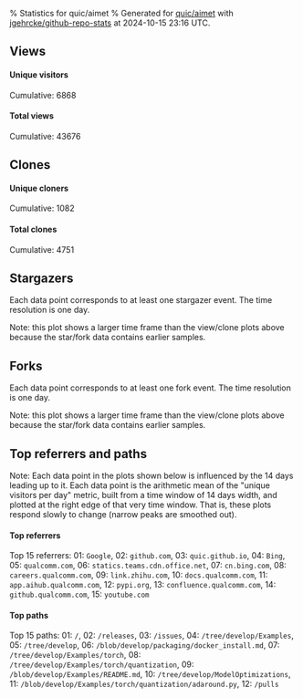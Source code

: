 % Statistics for quic/aimet
% Generated for [quic/aimet](https://github.com/quic/aimet) with [jgehrcke/github-repo-stats](https://github.com/jgehrcke/github-repo-stats) at 2024-10-15 23:16 UTC.


## Views

#### Unique visitors
<div id="chart_views_unique" class="full-width-chart"></div>

Cumulative: 6868

#### Total views
<div id="chart_views_total" class="full-width-chart"></div>

Cumulative: 43676

<div class="pagebreak-for-print"> </div>

## Clones

#### Unique cloners
<div id="chart_clones_unique" class="full-width-chart"></div>

Cumulative: 1082

#### Total clones
<div id="chart_clones_total" class="full-width-chart"></div>

Cumulative: 4751



<div class="pagebreak-for-print"> </div>



## Stargazers

Each data point corresponds to at least one stargazer event.
The time resolution is one day.

<div id="chart_stargazers" class="full-width-chart"></div>


Note: this plot shows a larger time frame than the view/clone plots above because the star/fork data contains earlier samples.



## Forks

Each data point corresponds to at least one fork event.
The time resolution is one day.

<div id="chart_forks" class="full-width-chart"></div>


Note: this plot shows a larger time frame than the view/clone plots above because the star/fork data contains earlier samples.



<div class="pagebreak-for-print"> </div>



## Top referrers and paths


Note: Each data point in the plots shown below is influenced by the 14 days
leading up to it. Each data point is the arithmetic mean of the "unique
visitors per day" metric, built from a time window of 14 days width, and
plotted at the right edge of that very time window. That is, these plots
respond slowly to change (narrow peaks are smoothed out).




#### Top referrers


<div id="chart_referrers_top_n_alltime" class="full-width-chart"></div>

Top 15 referrers: 01: `Google`, 02: `github.com`, 03: `quic.github.io`, 04: `Bing`, 05: `qualcomm.com`, 06: `statics.teams.cdn.office.net`, 07: `cn.bing.com`, 08: `careers.qualcomm.com`, 09: `link.zhihu.com`, 10: `docs.qualcomm.com`, 11: `app.aihub.qualcomm.com`, 12: `pypi.org`, 13: `confluence.qualcomm.com`, 14: `github.qualcomm.com`, 15: `youtube.com`





#### Top paths


<div id="chart_paths_top_n_alltime" class="full-width-chart"></div>

Top 15 paths: 01: `/`, 02: `/releases`, 03: `/issues`, 04: `/tree/develop/Examples`, 05: `/tree/develop`, 06: `/blob/develop/packaging/docker_install.md`, 07: `/tree/develop/Examples/torch`, 08: `/tree/develop/Examples/torch/quantization`, 09: `/blob/develop/Examples/README.md`, 10: `/tree/develop/ModelOptimizations`, 11: `/blob/develop/Examples/torch/quantization/adaround.py`, 12: `/pulls`


<script type="text/javascript">
    vegaEmbed('#chart_views_unique', {"$schema": "https://vega.github.io/schema/vega-lite/v4.17.0.json", "config": {"arc": {"fill": "#1b1e23"}, "area": {"fill": "#1b1e23"}, "axisBottom": {"domainColor": "#a9b4c4", "gridColor": "#a9b4c4", "labelColor": "#1b1e23", "labelFont": "relative-mono-11-pitch-pro, Menlo, monospace", "tickColor": "#a9b4c4", "titleColor": "#1b1e23", "titleFont": "relative-mono-11-pitch-pro, Menlo, monospace"}, "axisLeft": {"domainColor": "#a9b4c4", "gridColor": "#a9b4c4", "labelColor": "#1b1e23", "labelFont": "relative-mono-11-pitch-pro, Menlo, monospace", "tickColor": "#a9b4c4", "titleColor": "#1b1e23", "titleFont": "relative-mono-11-pitch-pro, Menlo, monospace"}, "axisX": {"grid": false}, "axisY": {"grid": false, "labelBound": true}, "background": "#FFFFFF", "group": {"fill": "#FFFFFF"}, "header": {"fontWeight": 400, "labelFont": "relative-mono-11-pitch-pro, Menlo, monospace", "titleFont": "relative-mono-11-pitch-pro, Menlo, monospace"}, "legend": {"labelFont": "relative-mono-11-pitch-pro, Menlo, monospace", "symbolSize": 200, "symbolType": "circle", "titleFont": "relative-mono-11-pitch-pro, Menlo, monospace"}, "line": {"color": "#1b1e23", "stroke": "#1b1e23"}, "path": {"stroke": "#1b1e23"}, "point": {"color": "#1b1e23", "cursor": "pointer", "filled": true, "size": 20}, "range": {"category": ["#85a2f7", "#ea9755", "#7eb36a", "#f07071", "#bc85d9", "#e587b6", "#a9b4c4", "#d4c05e", "#64b9c4"]}, "style": {"bar": {"fill": "#1b1e23"}, "text": {"font": "relative-mono-11-pitch-pro, Menlo, monospace", "fontWeight": 400}}, "symbol": {"shape": "circle"}, "title": {"anchor": "start", "font": "relative-mono-11-pitch-pro, Menlo, monospace", "fontWeight": 400}, "trail": {"color": "#1b1e23", "stroke": "#1b1e23"}, "view": {"stroke": null}}, "data": {"name": "data-a7dcd96b1f5f83678c577e70d6acfa52"}, "datasets": {"data-a7dcd96b1f5f83678c577e70d6acfa52": [{"time": "2024-08-27T00:00:00+00:00", "views_total": 274, "views_unique": 29}, {"time": "2024-08-28T00:00:00+00:00", "views_total": 1190, "views_unique": 202}, {"time": "2024-08-29T00:00:00+00:00", "views_total": 1643, "views_unique": 181}, {"time": "2024-08-30T00:00:00+00:00", "views_total": 1174, "views_unique": 172}, {"time": "2024-08-31T00:00:00+00:00", "views_total": 227, "views_unique": 54}, {"time": "2024-09-01T00:00:00+00:00", "views_total": 103, "views_unique": 36}, {"time": "2024-09-02T00:00:00+00:00", "views_total": 785, "views_unique": 142}, {"time": "2024-09-03T00:00:00+00:00", "views_total": 1839, "views_unique": 217}, {"time": "2024-09-04T00:00:00+00:00", "views_total": 1413, "views_unique": 181}, {"time": "2024-09-05T00:00:00+00:00", "views_total": 1252, "views_unique": 196}, {"time": "2024-09-06T00:00:00+00:00", "views_total": 1243, "views_unique": 163}, {"time": "2024-09-07T00:00:00+00:00", "views_total": 210, "views_unique": 36}, {"time": "2024-09-08T00:00:00+00:00", "views_total": 238, "views_unique": 38}, {"time": "2024-09-09T00:00:00+00:00", "views_total": 1370, "views_unique": 172}, {"time": "2024-09-10T00:00:00+00:00", "views_total": 1841, "views_unique": 220}, {"time": "2024-09-11T00:00:00+00:00", "views_total": 1524, "views_unique": 196}, {"time": "2024-09-12T00:00:00+00:00", "views_total": 1501, "views_unique": 188}, {"time": "2024-09-13T00:00:00+00:00", "views_total": 1994, "views_unique": 191}, {"time": "2024-09-14T00:00:00+00:00", "views_total": 578, "views_unique": 77}, {"time": "2024-09-15T00:00:00+00:00", "views_total": 183, "views_unique": 56}, {"time": "2024-09-16T00:00:00+00:00", "views_total": 749, "views_unique": 122}, {"time": "2024-09-17T00:00:00+00:00", "views_total": 1072, "views_unique": 136}, {"time": "2024-09-18T00:00:00+00:00", "views_total": 1179, "views_unique": 175}, {"time": "2024-09-19T00:00:00+00:00", "views_total": 1518, "views_unique": 208}, {"time": "2024-09-20T00:00:00+00:00", "views_total": 1030, "views_unique": 169}, {"time": "2024-09-21T00:00:00+00:00", "views_total": 536, "views_unique": 57}, {"time": "2024-09-22T00:00:00+00:00", "views_total": 290, "views_unique": 46}, {"time": "2024-09-23T00:00:00+00:00", "views_total": 1632, "views_unique": 227}, {"time": "2024-09-24T00:00:00+00:00", "views_total": 1667, "views_unique": 208}, {"time": "2024-09-25T00:00:00+00:00", "views_total": 1314, "views_unique": 188}, {"time": "2024-09-26T00:00:00+00:00", "views_total": 825, "views_unique": 199}, {"time": "2024-09-27T00:00:00+00:00", "views_total": 692, "views_unique": 157}, {"time": "2024-09-28T00:00:00+00:00", "views_total": 193, "views_unique": 51}, {"time": "2024-09-29T00:00:00+00:00", "views_total": 251, "views_unique": 71}, {"time": "2024-09-30T00:00:00+00:00", "views_total": 598, "views_unique": 159}, {"time": "2024-10-01T00:00:00+00:00", "views_total": 359, "views_unique": 101}, {"time": "2024-10-02T00:00:00+00:00", "views_total": 438, "views_unique": 115}, {"time": "2024-10-03T00:00:00+00:00", "views_total": 526, "views_unique": 125}, {"time": "2024-10-04T00:00:00+00:00", "views_total": 646, "views_unique": 129}, {"time": "2024-10-05T00:00:00+00:00", "views_total": 144, "views_unique": 49}, {"time": "2024-10-06T00:00:00+00:00", "views_total": 195, "views_unique": 39}, {"time": "2024-10-07T00:00:00+00:00", "views_total": 685, "views_unique": 159}, {"time": "2024-10-08T00:00:00+00:00", "views_total": 1052, "views_unique": 198}, {"time": "2024-10-09T00:00:00+00:00", "views_total": 985, "views_unique": 181}, {"time": "2024-10-10T00:00:00+00:00", "views_total": 1133, "views_unique": 188}, {"time": "2024-10-11T00:00:00+00:00", "views_total": 743, "views_unique": 157}, {"time": "2024-10-12T00:00:00+00:00", "views_total": 590, "views_unique": 90}, {"time": "2024-10-13T00:00:00+00:00", "views_total": 135, "views_unique": 44}, {"time": "2024-10-14T00:00:00+00:00", "views_total": 841, "views_unique": 189}, {"time": "2024-10-15T00:00:00+00:00", "views_total": 1076, "views_unique": 184}]}, "encoding": {"tooltip": [{"field": "views_unique", "format": ".1f", "title": "views (u)", "type": "quantitative"}, {"field": "time", "format": "%B %e, %Y", "title": "date", "type": "temporal"}], "x": {"axis": {"labelAngle": 25}, "field": "time", "scale": {"domain": ["2024-08-27", "2024-10-15"]}, "timeUnit": "yearmonthdate", "title": "date", "type": "temporal"}, "y": {"axis": {"values": [1, 10, 50, 100, 500, 1000, 5000, 10000]}, "field": "views_unique", "scale": {"domain": [0, 249.70000000000002], "type": "symlog", "zero": true}, "title": "unique views per day", "type": "quantitative"}}, "height": 200, "mark": {"point": true, "type": "line"}, "padding": 10, "width": "container"}, {"actions": false, "renderer": "svg"}).catch(console.error);
vegaEmbed('#chart_views_total', {"$schema": "https://vega.github.io/schema/vega-lite/v4.17.0.json", "config": {"arc": {"fill": "#1b1e23"}, "area": {"fill": "#1b1e23"}, "axisBottom": {"domainColor": "#a9b4c4", "gridColor": "#a9b4c4", "labelColor": "#1b1e23", "labelFont": "relative-mono-11-pitch-pro, Menlo, monospace", "tickColor": "#a9b4c4", "titleColor": "#1b1e23", "titleFont": "relative-mono-11-pitch-pro, Menlo, monospace"}, "axisLeft": {"domainColor": "#a9b4c4", "gridColor": "#a9b4c4", "labelColor": "#1b1e23", "labelFont": "relative-mono-11-pitch-pro, Menlo, monospace", "tickColor": "#a9b4c4", "titleColor": "#1b1e23", "titleFont": "relative-mono-11-pitch-pro, Menlo, monospace"}, "axisX": {"grid": false}, "axisY": {"grid": false, "labelBound": true}, "background": "#FFFFFF", "group": {"fill": "#FFFFFF"}, "header": {"fontWeight": 400, "labelFont": "relative-mono-11-pitch-pro, Menlo, monospace", "titleFont": "relative-mono-11-pitch-pro, Menlo, monospace"}, "legend": {"labelFont": "relative-mono-11-pitch-pro, Menlo, monospace", "symbolSize": 200, "symbolType": "circle", "titleFont": "relative-mono-11-pitch-pro, Menlo, monospace"}, "line": {"color": "#1b1e23", "stroke": "#1b1e23"}, "path": {"stroke": "#1b1e23"}, "point": {"color": "#1b1e23", "cursor": "pointer", "filled": true, "size": 20}, "range": {"category": ["#85a2f7", "#ea9755", "#7eb36a", "#f07071", "#bc85d9", "#e587b6", "#a9b4c4", "#d4c05e", "#64b9c4"]}, "style": {"bar": {"fill": "#1b1e23"}, "text": {"font": "relative-mono-11-pitch-pro, Menlo, monospace", "fontWeight": 400}}, "symbol": {"shape": "circle"}, "title": {"anchor": "start", "font": "relative-mono-11-pitch-pro, Menlo, monospace", "fontWeight": 400}, "trail": {"color": "#1b1e23", "stroke": "#1b1e23"}, "view": {"stroke": null}}, "data": {"name": "data-a7dcd96b1f5f83678c577e70d6acfa52"}, "datasets": {"data-a7dcd96b1f5f83678c577e70d6acfa52": [{"time": "2024-08-27T00:00:00+00:00", "views_total": 274, "views_unique": 29}, {"time": "2024-08-28T00:00:00+00:00", "views_total": 1190, "views_unique": 202}, {"time": "2024-08-29T00:00:00+00:00", "views_total": 1643, "views_unique": 181}, {"time": "2024-08-30T00:00:00+00:00", "views_total": 1174, "views_unique": 172}, {"time": "2024-08-31T00:00:00+00:00", "views_total": 227, "views_unique": 54}, {"time": "2024-09-01T00:00:00+00:00", "views_total": 103, "views_unique": 36}, {"time": "2024-09-02T00:00:00+00:00", "views_total": 785, "views_unique": 142}, {"time": "2024-09-03T00:00:00+00:00", "views_total": 1839, "views_unique": 217}, {"time": "2024-09-04T00:00:00+00:00", "views_total": 1413, "views_unique": 181}, {"time": "2024-09-05T00:00:00+00:00", "views_total": 1252, "views_unique": 196}, {"time": "2024-09-06T00:00:00+00:00", "views_total": 1243, "views_unique": 163}, {"time": "2024-09-07T00:00:00+00:00", "views_total": 210, "views_unique": 36}, {"time": "2024-09-08T00:00:00+00:00", "views_total": 238, "views_unique": 38}, {"time": "2024-09-09T00:00:00+00:00", "views_total": 1370, "views_unique": 172}, {"time": "2024-09-10T00:00:00+00:00", "views_total": 1841, "views_unique": 220}, {"time": "2024-09-11T00:00:00+00:00", "views_total": 1524, "views_unique": 196}, {"time": "2024-09-12T00:00:00+00:00", "views_total": 1501, "views_unique": 188}, {"time": "2024-09-13T00:00:00+00:00", "views_total": 1994, "views_unique": 191}, {"time": "2024-09-14T00:00:00+00:00", "views_total": 578, "views_unique": 77}, {"time": "2024-09-15T00:00:00+00:00", "views_total": 183, "views_unique": 56}, {"time": "2024-09-16T00:00:00+00:00", "views_total": 749, "views_unique": 122}, {"time": "2024-09-17T00:00:00+00:00", "views_total": 1072, "views_unique": 136}, {"time": "2024-09-18T00:00:00+00:00", "views_total": 1179, "views_unique": 175}, {"time": "2024-09-19T00:00:00+00:00", "views_total": 1518, "views_unique": 208}, {"time": "2024-09-20T00:00:00+00:00", "views_total": 1030, "views_unique": 169}, {"time": "2024-09-21T00:00:00+00:00", "views_total": 536, "views_unique": 57}, {"time": "2024-09-22T00:00:00+00:00", "views_total": 290, "views_unique": 46}, {"time": "2024-09-23T00:00:00+00:00", "views_total": 1632, "views_unique": 227}, {"time": "2024-09-24T00:00:00+00:00", "views_total": 1667, "views_unique": 208}, {"time": "2024-09-25T00:00:00+00:00", "views_total": 1314, "views_unique": 188}, {"time": "2024-09-26T00:00:00+00:00", "views_total": 825, "views_unique": 199}, {"time": "2024-09-27T00:00:00+00:00", "views_total": 692, "views_unique": 157}, {"time": "2024-09-28T00:00:00+00:00", "views_total": 193, "views_unique": 51}, {"time": "2024-09-29T00:00:00+00:00", "views_total": 251, "views_unique": 71}, {"time": "2024-09-30T00:00:00+00:00", "views_total": 598, "views_unique": 159}, {"time": "2024-10-01T00:00:00+00:00", "views_total": 359, "views_unique": 101}, {"time": "2024-10-02T00:00:00+00:00", "views_total": 438, "views_unique": 115}, {"time": "2024-10-03T00:00:00+00:00", "views_total": 526, "views_unique": 125}, {"time": "2024-10-04T00:00:00+00:00", "views_total": 646, "views_unique": 129}, {"time": "2024-10-05T00:00:00+00:00", "views_total": 144, "views_unique": 49}, {"time": "2024-10-06T00:00:00+00:00", "views_total": 195, "views_unique": 39}, {"time": "2024-10-07T00:00:00+00:00", "views_total": 685, "views_unique": 159}, {"time": "2024-10-08T00:00:00+00:00", "views_total": 1052, "views_unique": 198}, {"time": "2024-10-09T00:00:00+00:00", "views_total": 985, "views_unique": 181}, {"time": "2024-10-10T00:00:00+00:00", "views_total": 1133, "views_unique": 188}, {"time": "2024-10-11T00:00:00+00:00", "views_total": 743, "views_unique": 157}, {"time": "2024-10-12T00:00:00+00:00", "views_total": 590, "views_unique": 90}, {"time": "2024-10-13T00:00:00+00:00", "views_total": 135, "views_unique": 44}, {"time": "2024-10-14T00:00:00+00:00", "views_total": 841, "views_unique": 189}, {"time": "2024-10-15T00:00:00+00:00", "views_total": 1076, "views_unique": 184}]}, "encoding": {"tooltip": [{"field": "views_total", "format": ".1f", "title": "views (t)", "type": "quantitative"}, {"field": "time", "format": "%B %e, %Y", "title": "date", "type": "temporal"}], "x": {"axis": {"labelAngle": 25}, "field": "time", "scale": {"domain": ["2024-08-27", "2024-10-15"]}, "timeUnit": "yearmonthdate", "title": "date", "type": "temporal"}, "y": {"axis": {"values": [1, 10, 50, 100, 500, 1000, 5000, 10000]}, "field": "views_total", "scale": {"domain": [0, 2193.4], "type": "symlog", "zero": true}, "title": "total views per day", "type": "quantitative"}}, "height": 200, "mark": {"point": true, "type": "line"}, "padding": 10, "width": "container"}, {"actions": false, "renderer": "svg"}).catch(console.error);
vegaEmbed('#chart_clones_unique', {"$schema": "https://vega.github.io/schema/vega-lite/v4.17.0.json", "config": {"arc": {"fill": "#1b1e23"}, "area": {"fill": "#1b1e23"}, "axisBottom": {"domainColor": "#a9b4c4", "gridColor": "#a9b4c4", "labelColor": "#1b1e23", "labelFont": "relative-mono-11-pitch-pro, Menlo, monospace", "tickColor": "#a9b4c4", "titleColor": "#1b1e23", "titleFont": "relative-mono-11-pitch-pro, Menlo, monospace"}, "axisLeft": {"domainColor": "#a9b4c4", "gridColor": "#a9b4c4", "labelColor": "#1b1e23", "labelFont": "relative-mono-11-pitch-pro, Menlo, monospace", "tickColor": "#a9b4c4", "titleColor": "#1b1e23", "titleFont": "relative-mono-11-pitch-pro, Menlo, monospace"}, "axisX": {"grid": false}, "axisY": {"grid": false, "labelBound": true}, "background": "#FFFFFF", "group": {"fill": "#FFFFFF"}, "header": {"fontWeight": 400, "labelFont": "relative-mono-11-pitch-pro, Menlo, monospace", "titleFont": "relative-mono-11-pitch-pro, Menlo, monospace"}, "legend": {"labelFont": "relative-mono-11-pitch-pro, Menlo, monospace", "symbolSize": 200, "symbolType": "circle", "titleFont": "relative-mono-11-pitch-pro, Menlo, monospace"}, "line": {"color": "#1b1e23", "stroke": "#1b1e23"}, "path": {"stroke": "#1b1e23"}, "point": {"color": "#1b1e23", "cursor": "pointer", "filled": true, "size": 20}, "range": {"category": ["#85a2f7", "#ea9755", "#7eb36a", "#f07071", "#bc85d9", "#e587b6", "#a9b4c4", "#d4c05e", "#64b9c4"]}, "style": {"bar": {"fill": "#1b1e23"}, "text": {"font": "relative-mono-11-pitch-pro, Menlo, monospace", "fontWeight": 400}}, "symbol": {"shape": "circle"}, "title": {"anchor": "start", "font": "relative-mono-11-pitch-pro, Menlo, monospace", "fontWeight": 400}, "trail": {"color": "#1b1e23", "stroke": "#1b1e23"}, "view": {"stroke": null}}, "data": {"name": "data-5b9b6cc92c1715b8df4fc178878a6ff8"}, "datasets": {"data-5b9b6cc92c1715b8df4fc178878a6ff8": [{"clones_total": 67, "clones_unique": 39, "time": "2024-08-27T00:00:00+00:00"}, {"clones_total": 97, "clones_unique": 25, "time": "2024-08-28T00:00:00+00:00"}, {"clones_total": 110, "clones_unique": 31, "time": "2024-08-29T00:00:00+00:00"}, {"clones_total": 93, "clones_unique": 18, "time": "2024-08-30T00:00:00+00:00"}, {"clones_total": 65, "clones_unique": 4, "time": "2024-08-31T00:00:00+00:00"}, {"clones_total": 60, "clones_unique": 4, "time": "2024-09-01T00:00:00+00:00"}, {"clones_total": 91, "clones_unique": 27, "time": "2024-09-02T00:00:00+00:00"}, {"clones_total": 178, "clones_unique": 75, "time": "2024-09-03T00:00:00+00:00"}, {"clones_total": 130, "clones_unique": 45, "time": "2024-09-04T00:00:00+00:00"}, {"clones_total": 124, "clones_unique": 48, "time": "2024-09-05T00:00:00+00:00"}, {"clones_total": 88, "clones_unique": 23, "time": "2024-09-06T00:00:00+00:00"}, {"clones_total": 66, "clones_unique": 7, "time": "2024-09-07T00:00:00+00:00"}, {"clones_total": 69, "clones_unique": 8, "time": "2024-09-08T00:00:00+00:00"}, {"clones_total": 69, "clones_unique": 6, "time": "2024-09-09T00:00:00+00:00"}, {"clones_total": 112, "clones_unique": 32, "time": "2024-09-10T00:00:00+00:00"}, {"clones_total": 75, "clones_unique": 16, "time": "2024-09-11T00:00:00+00:00"}, {"clones_total": 72, "clones_unique": 15, "time": "2024-09-12T00:00:00+00:00"}, {"clones_total": 137, "clones_unique": 38, "time": "2024-09-13T00:00:00+00:00"}, {"clones_total": 73, "clones_unique": 14, "time": "2024-09-14T00:00:00+00:00"}, {"clones_total": 80, "clones_unique": 12, "time": "2024-09-15T00:00:00+00:00"}, {"clones_total": 84, "clones_unique": 16, "time": "2024-09-16T00:00:00+00:00"}, {"clones_total": 103, "clones_unique": 29, "time": "2024-09-17T00:00:00+00:00"}, {"clones_total": 86, "clones_unique": 18, "time": "2024-09-18T00:00:00+00:00"}, {"clones_total": 92, "clones_unique": 16, "time": "2024-09-19T00:00:00+00:00"}, {"clones_total": 95, "clones_unique": 17, "time": "2024-09-20T00:00:00+00:00"}, {"clones_total": 70, "clones_unique": 6, "time": "2024-09-21T00:00:00+00:00"}, {"clones_total": 63, "clones_unique": 4, "time": "2024-09-22T00:00:00+00:00"}, {"clones_total": 83, "clones_unique": 18, "time": "2024-09-23T00:00:00+00:00"}, {"clones_total": 90, "clones_unique": 18, "time": "2024-09-24T00:00:00+00:00"}, {"clones_total": 66, "clones_unique": 13, "time": "2024-09-25T00:00:00+00:00"}, {"clones_total": 92, "clones_unique": 17, "time": "2024-09-26T00:00:00+00:00"}, {"clones_total": 71, "clones_unique": 6, "time": "2024-09-27T00:00:00+00:00"}, {"clones_total": 70, "clones_unique": 5, "time": "2024-09-28T00:00:00+00:00"}, {"clones_total": 84, "clones_unique": 9, "time": "2024-09-29T00:00:00+00:00"}, {"clones_total": 73, "clones_unique": 5, "time": "2024-09-30T00:00:00+00:00"}, {"clones_total": 75, "clones_unique": 9, "time": "2024-10-01T00:00:00+00:00"}, {"clones_total": 65, "clones_unique": 9, "time": "2024-10-02T00:00:00+00:00"}, {"clones_total": 74, "clones_unique": 16, "time": "2024-10-03T00:00:00+00:00"}, {"clones_total": 125, "clones_unique": 46, "time": "2024-10-04T00:00:00+00:00"}, {"clones_total": 66, "clones_unique": 7, "time": "2024-10-05T00:00:00+00:00"}, {"clones_total": 68, "clones_unique": 7, "time": "2024-10-06T00:00:00+00:00"}, {"clones_total": 104, "clones_unique": 36, "time": "2024-10-07T00:00:00+00:00"}, {"clones_total": 134, "clones_unique": 42, "time": "2024-10-08T00:00:00+00:00"}, {"clones_total": 97, "clones_unique": 29, "time": "2024-10-09T00:00:00+00:00"}, {"clones_total": 157, "clones_unique": 55, "time": "2024-10-10T00:00:00+00:00"}, {"clones_total": 121, "clones_unique": 40, "time": "2024-10-11T00:00:00+00:00"}, {"clones_total": 288, "clones_unique": 25, "time": "2024-10-12T00:00:00+00:00"}, {"clones_total": 73, "clones_unique": 5, "time": "2024-10-13T00:00:00+00:00"}, {"clones_total": 91, "clones_unique": 13, "time": "2024-10-14T00:00:00+00:00"}, {"clones_total": 135, "clones_unique": 59, "time": "2024-10-15T00:00:00+00:00"}]}, "encoding": {"tooltip": [{"field": "clones_unique", "format": ".1f", "title": "clones (u)", "type": "quantitative"}, {"field": "time", "format": "%B %e, %Y", "title": "date", "type": "temporal"}], "x": {"axis": {"labelAngle": 25}, "field": "time", "scale": {"domain": ["2024-08-27", "2024-10-15"]}, "timeUnit": "yearmonthdate", "title": "date", "type": "temporal"}, "y": {"axis": {}, "field": "clones_unique", "scale": {"domain": [0, 82.5], "type": "linear", "zero": true}, "title": "unique clones per day", "type": "quantitative"}}, "height": 200, "mark": {"point": true, "type": "line"}, "padding": 10, "width": "container"}, {"actions": false, "renderer": "svg"}).catch(console.error);
vegaEmbed('#chart_clones_total', {"$schema": "https://vega.github.io/schema/vega-lite/v4.17.0.json", "config": {"arc": {"fill": "#1b1e23"}, "area": {"fill": "#1b1e23"}, "axisBottom": {"domainColor": "#a9b4c4", "gridColor": "#a9b4c4", "labelColor": "#1b1e23", "labelFont": "relative-mono-11-pitch-pro, Menlo, monospace", "tickColor": "#a9b4c4", "titleColor": "#1b1e23", "titleFont": "relative-mono-11-pitch-pro, Menlo, monospace"}, "axisLeft": {"domainColor": "#a9b4c4", "gridColor": "#a9b4c4", "labelColor": "#1b1e23", "labelFont": "relative-mono-11-pitch-pro, Menlo, monospace", "tickColor": "#a9b4c4", "titleColor": "#1b1e23", "titleFont": "relative-mono-11-pitch-pro, Menlo, monospace"}, "axisX": {"grid": false}, "axisY": {"grid": false, "labelBound": true}, "background": "#FFFFFF", "group": {"fill": "#FFFFFF"}, "header": {"fontWeight": 400, "labelFont": "relative-mono-11-pitch-pro, Menlo, monospace", "titleFont": "relative-mono-11-pitch-pro, Menlo, monospace"}, "legend": {"labelFont": "relative-mono-11-pitch-pro, Menlo, monospace", "symbolSize": 200, "symbolType": "circle", "titleFont": "relative-mono-11-pitch-pro, Menlo, monospace"}, "line": {"color": "#1b1e23", "stroke": "#1b1e23"}, "path": {"stroke": "#1b1e23"}, "point": {"color": "#1b1e23", "cursor": "pointer", "filled": true, "size": 20}, "range": {"category": ["#85a2f7", "#ea9755", "#7eb36a", "#f07071", "#bc85d9", "#e587b6", "#a9b4c4", "#d4c05e", "#64b9c4"]}, "style": {"bar": {"fill": "#1b1e23"}, "text": {"font": "relative-mono-11-pitch-pro, Menlo, monospace", "fontWeight": 400}}, "symbol": {"shape": "circle"}, "title": {"anchor": "start", "font": "relative-mono-11-pitch-pro, Menlo, monospace", "fontWeight": 400}, "trail": {"color": "#1b1e23", "stroke": "#1b1e23"}, "view": {"stroke": null}}, "data": {"name": "data-5b9b6cc92c1715b8df4fc178878a6ff8"}, "datasets": {"data-5b9b6cc92c1715b8df4fc178878a6ff8": [{"clones_total": 67, "clones_unique": 39, "time": "2024-08-27T00:00:00+00:00"}, {"clones_total": 97, "clones_unique": 25, "time": "2024-08-28T00:00:00+00:00"}, {"clones_total": 110, "clones_unique": 31, "time": "2024-08-29T00:00:00+00:00"}, {"clones_total": 93, "clones_unique": 18, "time": "2024-08-30T00:00:00+00:00"}, {"clones_total": 65, "clones_unique": 4, "time": "2024-08-31T00:00:00+00:00"}, {"clones_total": 60, "clones_unique": 4, "time": "2024-09-01T00:00:00+00:00"}, {"clones_total": 91, "clones_unique": 27, "time": "2024-09-02T00:00:00+00:00"}, {"clones_total": 178, "clones_unique": 75, "time": "2024-09-03T00:00:00+00:00"}, {"clones_total": 130, "clones_unique": 45, "time": "2024-09-04T00:00:00+00:00"}, {"clones_total": 124, "clones_unique": 48, "time": "2024-09-05T00:00:00+00:00"}, {"clones_total": 88, "clones_unique": 23, "time": "2024-09-06T00:00:00+00:00"}, {"clones_total": 66, "clones_unique": 7, "time": "2024-09-07T00:00:00+00:00"}, {"clones_total": 69, "clones_unique": 8, "time": "2024-09-08T00:00:00+00:00"}, {"clones_total": 69, "clones_unique": 6, "time": "2024-09-09T00:00:00+00:00"}, {"clones_total": 112, "clones_unique": 32, "time": "2024-09-10T00:00:00+00:00"}, {"clones_total": 75, "clones_unique": 16, "time": "2024-09-11T00:00:00+00:00"}, {"clones_total": 72, "clones_unique": 15, "time": "2024-09-12T00:00:00+00:00"}, {"clones_total": 137, "clones_unique": 38, "time": "2024-09-13T00:00:00+00:00"}, {"clones_total": 73, "clones_unique": 14, "time": "2024-09-14T00:00:00+00:00"}, {"clones_total": 80, "clones_unique": 12, "time": "2024-09-15T00:00:00+00:00"}, {"clones_total": 84, "clones_unique": 16, "time": "2024-09-16T00:00:00+00:00"}, {"clones_total": 103, "clones_unique": 29, "time": "2024-09-17T00:00:00+00:00"}, {"clones_total": 86, "clones_unique": 18, "time": "2024-09-18T00:00:00+00:00"}, {"clones_total": 92, "clones_unique": 16, "time": "2024-09-19T00:00:00+00:00"}, {"clones_total": 95, "clones_unique": 17, "time": "2024-09-20T00:00:00+00:00"}, {"clones_total": 70, "clones_unique": 6, "time": "2024-09-21T00:00:00+00:00"}, {"clones_total": 63, "clones_unique": 4, "time": "2024-09-22T00:00:00+00:00"}, {"clones_total": 83, "clones_unique": 18, "time": "2024-09-23T00:00:00+00:00"}, {"clones_total": 90, "clones_unique": 18, "time": "2024-09-24T00:00:00+00:00"}, {"clones_total": 66, "clones_unique": 13, "time": "2024-09-25T00:00:00+00:00"}, {"clones_total": 92, "clones_unique": 17, "time": "2024-09-26T00:00:00+00:00"}, {"clones_total": 71, "clones_unique": 6, "time": "2024-09-27T00:00:00+00:00"}, {"clones_total": 70, "clones_unique": 5, "time": "2024-09-28T00:00:00+00:00"}, {"clones_total": 84, "clones_unique": 9, "time": "2024-09-29T00:00:00+00:00"}, {"clones_total": 73, "clones_unique": 5, "time": "2024-09-30T00:00:00+00:00"}, {"clones_total": 75, "clones_unique": 9, "time": "2024-10-01T00:00:00+00:00"}, {"clones_total": 65, "clones_unique": 9, "time": "2024-10-02T00:00:00+00:00"}, {"clones_total": 74, "clones_unique": 16, "time": "2024-10-03T00:00:00+00:00"}, {"clones_total": 125, "clones_unique": 46, "time": "2024-10-04T00:00:00+00:00"}, {"clones_total": 66, "clones_unique": 7, "time": "2024-10-05T00:00:00+00:00"}, {"clones_total": 68, "clones_unique": 7, "time": "2024-10-06T00:00:00+00:00"}, {"clones_total": 104, "clones_unique": 36, "time": "2024-10-07T00:00:00+00:00"}, {"clones_total": 134, "clones_unique": 42, "time": "2024-10-08T00:00:00+00:00"}, {"clones_total": 97, "clones_unique": 29, "time": "2024-10-09T00:00:00+00:00"}, {"clones_total": 157, "clones_unique": 55, "time": "2024-10-10T00:00:00+00:00"}, {"clones_total": 121, "clones_unique": 40, "time": "2024-10-11T00:00:00+00:00"}, {"clones_total": 288, "clones_unique": 25, "time": "2024-10-12T00:00:00+00:00"}, {"clones_total": 73, "clones_unique": 5, "time": "2024-10-13T00:00:00+00:00"}, {"clones_total": 91, "clones_unique": 13, "time": "2024-10-14T00:00:00+00:00"}, {"clones_total": 135, "clones_unique": 59, "time": "2024-10-15T00:00:00+00:00"}]}, "encoding": {"tooltip": [{"field": "clones_total", "format": ".1f", "title": "clones (t)", "type": "quantitative"}, {"field": "time", "format": "%B %e, %Y", "title": "date", "type": "temporal"}], "x": {"axis": {"labelAngle": 25}, "field": "time", "scale": {"domain": ["2024-08-27", "2024-10-15"]}, "timeUnit": "yearmonthdate", "title": "date", "type": "temporal"}, "y": {"axis": {"values": [1, 10, 50, 100, 500, 1000, 5000, 10000]}, "field": "clones_total", "scale": {"domain": [0, 316.8], "type": "symlog", "zero": true}, "title": "total clones per day", "type": "quantitative"}}, "height": 200, "mark": {"point": true, "type": "line"}, "padding": 10, "width": "container"}, {"actions": false, "renderer": "svg"}).catch(console.error);
vegaEmbed('#chart_stargazers', {"$schema": "https://vega.github.io/schema/vega-lite/v4.17.0.json", "config": {"arc": {"fill": "#1b1e23"}, "area": {"fill": "#1b1e23"}, "axisBottom": {"domainColor": "#a9b4c4", "gridColor": "#a9b4c4", "labelColor": "#1b1e23", "labelFont": "relative-mono-11-pitch-pro, Menlo, monospace", "tickColor": "#a9b4c4", "titleColor": "#1b1e23", "titleFont": "relative-mono-11-pitch-pro, Menlo, monospace"}, "axisLeft": {"domainColor": "#a9b4c4", "gridColor": "#a9b4c4", "labelColor": "#1b1e23", "labelFont": "relative-mono-11-pitch-pro, Menlo, monospace", "tickColor": "#a9b4c4", "titleColor": "#1b1e23", "titleFont": "relative-mono-11-pitch-pro, Menlo, monospace"}, "axisX": {"grid": false}, "axisY": {"grid": false}, "background": "#FFFFFF", "group": {"fill": "#FFFFFF"}, "header": {"fontWeight": 400, "labelFont": "relative-mono-11-pitch-pro, Menlo, monospace", "titleFont": "relative-mono-11-pitch-pro, Menlo, monospace"}, "legend": {"labelFont": "relative-mono-11-pitch-pro, Menlo, monospace", "symbolSize": 200, "symbolType": "circle", "titleFont": "relative-mono-11-pitch-pro, Menlo, monospace"}, "line": {"color": "#1b1e23", "stroke": "#1b1e23"}, "path": {"stroke": "#1b1e23"}, "point": {"color": "#1b1e23", "cursor": "pointer", "filled": true, "size": 50}, "range": {"category": ["#85a2f7", "#ea9755", "#7eb36a", "#f07071", "#bc85d9", "#e587b6", "#a9b4c4", "#d4c05e", "#64b9c4"]}, "style": {"bar": {"fill": "#1b1e23"}, "text": {"font": "relative-mono-11-pitch-pro, Menlo, monospace", "fontWeight": 400}}, "symbol": {"shape": "circle"}, "title": {"anchor": "start", "font": "relative-mono-11-pitch-pro, Menlo, monospace", "fontWeight": 400}, "trail": {"color": "#1b1e23", "stroke": "#1b1e23"}, "view": {"stroke": null}}, "data": {"name": "data-0cc9d92b5f1107a0a2e85867fd569f53"}, "datasets": {"data-0cc9d92b5f1107a0a2e85867fd569f53": [{"stars_cumulative": 142, "time": "2020-05-01T00:00:00+00:00"}, {"stars_cumulative": 206, "time": "2020-05-17T06:00:00+00:00"}, {"stars_cumulative": 221, "time": "2020-06-02T12:00:00+00:00"}, {"stars_cumulative": 234, "time": "2020-06-18T18:00:00+00:00"}, {"stars_cumulative": 252, "time": "2020-07-05T00:00:00+00:00"}, {"stars_cumulative": 265, "time": "2020-07-21T06:00:00+00:00"}, {"stars_cumulative": 273, "time": "2020-08-06T12:00:00+00:00"}, {"stars_cumulative": 286, "time": "2020-08-22T18:00:00+00:00"}, {"stars_cumulative": 291, "time": "2020-09-08T00:00:00+00:00"}, {"stars_cumulative": 293, "time": "2020-09-24T06:00:00+00:00"}, {"stars_cumulative": 300, "time": "2020-10-10T12:00:00+00:00"}, {"stars_cumulative": 321, "time": "2020-10-26T18:00:00+00:00"}, {"stars_cumulative": 335, "time": "2020-11-12T00:00:00+00:00"}, {"stars_cumulative": 357, "time": "2020-11-28T06:00:00+00:00"}, {"stars_cumulative": 375, "time": "2020-12-14T12:00:00+00:00"}, {"stars_cumulative": 382, "time": "2020-12-30T18:00:00+00:00"}, {"stars_cumulative": 396, "time": "2021-01-16T00:00:00+00:00"}, {"stars_cumulative": 409, "time": "2021-02-01T06:00:00+00:00"}, {"stars_cumulative": 415, "time": "2021-02-17T12:00:00+00:00"}, {"stars_cumulative": 423, "time": "2021-03-05T18:00:00+00:00"}, {"stars_cumulative": 438, "time": "2021-03-22T00:00:00+00:00"}, {"stars_cumulative": 458, "time": "2021-04-07T06:00:00+00:00"}, {"stars_cumulative": 466, "time": "2021-04-23T12:00:00+00:00"}, {"stars_cumulative": 484, "time": "2021-05-09T18:00:00+00:00"}, {"stars_cumulative": 500, "time": "2021-05-26T00:00:00+00:00"}, {"stars_cumulative": 512, "time": "2021-06-11T06:00:00+00:00"}, {"stars_cumulative": 534, "time": "2021-06-27T12:00:00+00:00"}, {"stars_cumulative": 545, "time": "2021-07-13T18:00:00+00:00"}, {"stars_cumulative": 557, "time": "2021-07-30T00:00:00+00:00"}, {"stars_cumulative": 575, "time": "2021-08-15T06:00:00+00:00"}, {"stars_cumulative": 608, "time": "2021-08-31T12:00:00+00:00"}, {"stars_cumulative": 650, "time": "2021-09-16T18:00:00+00:00"}, {"stars_cumulative": 672, "time": "2021-10-03T00:00:00+00:00"}, {"stars_cumulative": 690, "time": "2021-10-19T06:00:00+00:00"}, {"stars_cumulative": 705, "time": "2021-11-04T12:00:00+00:00"}, {"stars_cumulative": 716, "time": "2021-11-20T18:00:00+00:00"}, {"stars_cumulative": 750, "time": "2021-12-07T00:00:00+00:00"}, {"stars_cumulative": 775, "time": "2021-12-23T06:00:00+00:00"}, {"stars_cumulative": 796, "time": "2022-01-08T12:00:00+00:00"}, {"stars_cumulative": 807, "time": "2022-01-24T18:00:00+00:00"}, {"stars_cumulative": 821, "time": "2022-02-10T00:00:00+00:00"}, {"stars_cumulative": 864, "time": "2022-02-26T06:00:00+00:00"}, {"stars_cumulative": 895, "time": "2022-03-14T12:00:00+00:00"}, {"stars_cumulative": 917, "time": "2022-03-30T18:00:00+00:00"}, {"stars_cumulative": 938, "time": "2022-04-16T00:00:00+00:00"}, {"stars_cumulative": 960, "time": "2022-05-02T06:00:00+00:00"}, {"stars_cumulative": 983, "time": "2022-05-18T12:00:00+00:00"}, {"stars_cumulative": 1015, "time": "2022-06-03T18:00:00+00:00"}, {"stars_cumulative": 1045, "time": "2022-06-20T00:00:00+00:00"}, {"stars_cumulative": 1062, "time": "2022-07-06T06:00:00+00:00"}, {"stars_cumulative": 1080, "time": "2022-07-22T12:00:00+00:00"}, {"stars_cumulative": 1098, "time": "2022-08-07T18:00:00+00:00"}, {"stars_cumulative": 1121, "time": "2022-08-24T00:00:00+00:00"}, {"stars_cumulative": 1140, "time": "2022-09-09T06:00:00+00:00"}, {"stars_cumulative": 1162, "time": "2022-09-25T12:00:00+00:00"}, {"stars_cumulative": 1178, "time": "2022-10-11T18:00:00+00:00"}, {"stars_cumulative": 1199, "time": "2022-10-28T00:00:00+00:00"}, {"stars_cumulative": 1216, "time": "2022-11-13T06:00:00+00:00"}, {"stars_cumulative": 1234, "time": "2022-11-29T12:00:00+00:00"}, {"stars_cumulative": 1250, "time": "2022-12-15T18:00:00+00:00"}, {"stars_cumulative": 1261, "time": "2023-01-01T00:00:00+00:00"}, {"stars_cumulative": 1278, "time": "2023-01-17T06:00:00+00:00"}, {"stars_cumulative": 1293, "time": "2023-02-02T12:00:00+00:00"}, {"stars_cumulative": 1332, "time": "2023-02-18T18:00:00+00:00"}, {"stars_cumulative": 1354, "time": "2023-03-07T00:00:00+00:00"}, {"stars_cumulative": 1383, "time": "2023-03-23T06:00:00+00:00"}, {"stars_cumulative": 1411, "time": "2023-04-08T12:00:00+00:00"}, {"stars_cumulative": 1427, "time": "2023-04-24T18:00:00+00:00"}, {"stars_cumulative": 1450, "time": "2023-05-11T00:00:00+00:00"}, {"stars_cumulative": 1463, "time": "2023-05-27T06:00:00+00:00"}, {"stars_cumulative": 1491, "time": "2023-06-12T12:00:00+00:00"}, {"stars_cumulative": 1512, "time": "2023-06-28T18:00:00+00:00"}, {"stars_cumulative": 1538, "time": "2023-07-15T00:00:00+00:00"}, {"stars_cumulative": 1555, "time": "2023-07-31T06:00:00+00:00"}, {"stars_cumulative": 1584, "time": "2023-08-16T12:00:00+00:00"}, {"stars_cumulative": 1608, "time": "2023-09-01T18:00:00+00:00"}, {"stars_cumulative": 1632, "time": "2023-09-18T00:00:00+00:00"}, {"stars_cumulative": 1651, "time": "2023-10-04T06:00:00+00:00"}, {"stars_cumulative": 1672, "time": "2023-10-20T12:00:00+00:00"}, {"stars_cumulative": 1694, "time": "2023-11-05T18:00:00+00:00"}, {"stars_cumulative": 1715, "time": "2023-11-22T00:00:00+00:00"}, {"stars_cumulative": 1730, "time": "2023-12-08T06:00:00+00:00"}, {"stars_cumulative": 1742, "time": "2023-12-24T12:00:00+00:00"}, {"stars_cumulative": 1764, "time": "2024-01-09T18:00:00+00:00"}, {"stars_cumulative": 1790, "time": "2024-01-26T00:00:00+00:00"}, {"stars_cumulative": 1804, "time": "2024-02-11T06:00:00+00:00"}, {"stars_cumulative": 1823, "time": "2024-02-27T12:00:00+00:00"}, {"stars_cumulative": 1847, "time": "2024-03-14T18:00:00+00:00"}, {"stars_cumulative": 1875, "time": "2024-03-31T00:00:00+00:00"}, {"stars_cumulative": 1894, "time": "2024-04-16T06:00:00+00:00"}, {"stars_cumulative": 1918, "time": "2024-05-02T12:00:00+00:00"}, {"stars_cumulative": 1947, "time": "2024-05-18T18:00:00+00:00"}, {"stars_cumulative": 1974, "time": "2024-06-04T00:00:00+00:00"}, {"stars_cumulative": 1996, "time": "2024-06-20T06:00:00+00:00"}, {"stars_cumulative": 2015, "time": "2024-07-06T12:00:00+00:00"}, {"stars_cumulative": 2038, "time": "2024-07-22T18:00:00+00:00"}, {"stars_cumulative": 2065, "time": "2024-08-08T00:00:00+00:00"}, {"stars_cumulative": 2078, "time": "2024-08-24T06:00:00+00:00"}, {"stars_cumulative": 2098, "time": "2024-09-09T12:00:00+00:00"}, {"stars_cumulative": 2116, "time": "2024-09-25T18:00:00+00:00"}, {"stars_cumulative": 2117, "time": "2024-10-12T00:00:00+00:00"}]}, "encoding": {"tooltip": [{"field": "stars_cumulative", "format": "d", "title": "stars", "type": "quantitative"}, {"field": "time", "format": "%B %e, %Y", "title": "date", "type": "temporal"}], "x": {"axis": {"labelAngle": 25}, "field": "time", "scale": {"domain": ["2020-05-01", "2024-10-15"]}, "timeUnit": "yearmonthdate", "title": "date", "type": "temporal"}, "y": {"field": "stars_cumulative", "scale": {"domain": [0, 2328.7000000000003], "zero": true}, "title": "stargazer count (cumulative)", "type": "quantitative"}}, "height": 300, "mark": {"point": true, "type": "line"}, "padding": 10, "width": "container"}, {"actions": false, "renderer": "svg"}).catch(console.error);
vegaEmbed('#chart_forks', {"$schema": "https://vega.github.io/schema/vega-lite/v4.17.0.json", "config": {"arc": {"fill": "#1b1e23"}, "area": {"fill": "#1b1e23"}, "axisBottom": {"domainColor": "#a9b4c4", "gridColor": "#a9b4c4", "labelColor": "#1b1e23", "labelFont": "relative-mono-11-pitch-pro, Menlo, monospace", "tickColor": "#a9b4c4", "titleColor": "#1b1e23", "titleFont": "relative-mono-11-pitch-pro, Menlo, monospace"}, "axisLeft": {"domainColor": "#a9b4c4", "gridColor": "#a9b4c4", "labelColor": "#1b1e23", "labelFont": "relative-mono-11-pitch-pro, Menlo, monospace", "tickColor": "#a9b4c4", "titleColor": "#1b1e23", "titleFont": "relative-mono-11-pitch-pro, Menlo, monospace"}, "axisX": {"grid": false}, "axisY": {"grid": false}, "background": "#FFFFFF", "group": {"fill": "#FFFFFF"}, "header": {"fontWeight": 400, "labelFont": "relative-mono-11-pitch-pro, Menlo, monospace", "titleFont": "relative-mono-11-pitch-pro, Menlo, monospace"}, "legend": {"labelFont": "relative-mono-11-pitch-pro, Menlo, monospace", "symbolSize": 200, "symbolType": "circle", "titleFont": "relative-mono-11-pitch-pro, Menlo, monospace"}, "line": {"color": "#1b1e23", "stroke": "#1b1e23"}, "path": {"stroke": "#1b1e23"}, "point": {"color": "#1b1e23", "cursor": "pointer", "filled": true, "size": 50}, "range": {"category": ["#85a2f7", "#ea9755", "#7eb36a", "#f07071", "#bc85d9", "#e587b6", "#a9b4c4", "#d4c05e", "#64b9c4"]}, "style": {"bar": {"fill": "#1b1e23"}, "text": {"font": "relative-mono-11-pitch-pro, Menlo, monospace", "fontWeight": 400}}, "symbol": {"shape": "circle"}, "title": {"anchor": "start", "font": "relative-mono-11-pitch-pro, Menlo, monospace", "fontWeight": 400}, "trail": {"color": "#1b1e23", "stroke": "#1b1e23"}, "view": {"stroke": null}}, "data": {"name": "data-bb28633b83a6102de3dba249e452db05"}, "datasets": {"data-bb28633b83a6102de3dba249e452db05": [{"forks_cumulative": 18.0, "time": "2020-05-01T00:00:00+00:00"}, {"forks_cumulative": 30.0, "time": "2020-05-17T06:00:00+00:00"}, {"forks_cumulative": 35.0, "time": "2020-06-02T12:00:00+00:00"}, {"forks_cumulative": 36.0, "time": "2020-06-18T18:00:00+00:00"}, {"forks_cumulative": 37.0, "time": "2020-07-05T00:00:00+00:00"}, {"forks_cumulative": 39.0, "time": "2020-07-21T06:00:00+00:00"}, {"forks_cumulative": 40.0, "time": "2020-08-06T12:00:00+00:00"}, {"forks_cumulative": 42.0, "time": "2020-08-22T18:00:00+00:00"}, {"forks_cumulative": 43.0, "time": "2020-09-24T06:00:00+00:00"}, {"forks_cumulative": 45.0, "time": "2020-10-10T12:00:00+00:00"}, {"forks_cumulative": 47.0, "time": "2020-10-26T18:00:00+00:00"}, {"forks_cumulative": 48.0, "time": "2020-11-12T00:00:00+00:00"}, {"forks_cumulative": 51.0, "time": "2020-11-28T06:00:00+00:00"}, {"forks_cumulative": 52.0, "time": "2020-12-14T12:00:00+00:00"}, {"forks_cumulative": 53.0, "time": "2020-12-30T18:00:00+00:00"}, {"forks_cumulative": 57.0, "time": "2021-01-16T00:00:00+00:00"}, {"forks_cumulative": 59.0, "time": "2021-02-01T06:00:00+00:00"}, {"forks_cumulative": 63.0, "time": "2021-02-17T12:00:00+00:00"}, {"forks_cumulative": 64.0, "time": "2021-03-05T18:00:00+00:00"}, {"forks_cumulative": 69.0, "time": "2021-03-22T00:00:00+00:00"}, {"forks_cumulative": 74.0, "time": "2021-04-07T06:00:00+00:00"}, {"forks_cumulative": 76.0, "time": "2021-04-23T12:00:00+00:00"}, {"forks_cumulative": 79.0, "time": "2021-05-09T18:00:00+00:00"}, {"forks_cumulative": 84.0, "time": "2021-05-26T00:00:00+00:00"}, {"forks_cumulative": 86.0, "time": "2021-06-11T06:00:00+00:00"}, {"forks_cumulative": 88.0, "time": "2021-06-27T12:00:00+00:00"}, {"forks_cumulative": 92.0, "time": "2021-07-13T18:00:00+00:00"}, {"forks_cumulative": 97.0, "time": "2021-07-30T00:00:00+00:00"}, {"forks_cumulative": 100.0, "time": "2021-08-15T06:00:00+00:00"}, {"forks_cumulative": 103.0, "time": "2021-08-31T12:00:00+00:00"}, {"forks_cumulative": 111.0, "time": "2021-09-16T18:00:00+00:00"}, {"forks_cumulative": 119.0, "time": "2021-10-03T00:00:00+00:00"}, {"forks_cumulative": 124.0, "time": "2021-10-19T06:00:00+00:00"}, {"forks_cumulative": 130.0, "time": "2021-11-04T12:00:00+00:00"}, {"forks_cumulative": 131.0, "time": "2021-11-20T18:00:00+00:00"}, {"forks_cumulative": 136.0, "time": "2021-12-07T00:00:00+00:00"}, {"forks_cumulative": 140.0, "time": "2021-12-23T06:00:00+00:00"}, {"forks_cumulative": 143.0, "time": "2022-01-08T12:00:00+00:00"}, {"forks_cumulative": 147.0, "time": "2022-01-24T18:00:00+00:00"}, {"forks_cumulative": 152.0, "time": "2022-02-10T00:00:00+00:00"}, {"forks_cumulative": 159.0, "time": "2022-02-26T06:00:00+00:00"}, {"forks_cumulative": 168.0, "time": "2022-03-14T12:00:00+00:00"}, {"forks_cumulative": 170.0, "time": "2022-03-30T18:00:00+00:00"}, {"forks_cumulative": 173.0, "time": "2022-04-16T00:00:00+00:00"}, {"forks_cumulative": 181.0, "time": "2022-05-02T06:00:00+00:00"}, {"forks_cumulative": 185.0, "time": "2022-05-18T12:00:00+00:00"}, {"forks_cumulative": 190.0, "time": "2022-06-03T18:00:00+00:00"}, {"forks_cumulative": 196.0, "time": "2022-06-20T00:00:00+00:00"}, {"forks_cumulative": 197.0, "time": "2022-07-06T06:00:00+00:00"}, {"forks_cumulative": 208.0, "time": "2022-07-22T12:00:00+00:00"}, {"forks_cumulative": 214.0, "time": "2022-08-07T18:00:00+00:00"}, {"forks_cumulative": 217.0, "time": "2022-08-24T00:00:00+00:00"}, {"forks_cumulative": 220.0, "time": "2022-09-09T06:00:00+00:00"}, {"forks_cumulative": 223.0, "time": "2022-09-25T12:00:00+00:00"}, {"forks_cumulative": 230.0, "time": "2022-10-11T18:00:00+00:00"}, {"forks_cumulative": 237.0, "time": "2022-10-28T00:00:00+00:00"}, {"forks_cumulative": 240.0, "time": "2022-11-13T06:00:00+00:00"}, {"forks_cumulative": 247.0, "time": "2022-11-29T12:00:00+00:00"}, {"forks_cumulative": 249.0, "time": "2022-12-15T18:00:00+00:00"}, {"forks_cumulative": 251.0, "time": "2023-01-01T00:00:00+00:00"}, {"forks_cumulative": 252.0, "time": "2023-01-17T06:00:00+00:00"}, {"forks_cumulative": 257.0, "time": "2023-02-02T12:00:00+00:00"}, {"forks_cumulative": 262.0, "time": "2023-02-18T18:00:00+00:00"}, {"forks_cumulative": 270.0, "time": "2023-03-07T00:00:00+00:00"}, {"forks_cumulative": 277.0, "time": "2023-03-23T06:00:00+00:00"}, {"forks_cumulative": 280.0, "time": "2023-04-08T12:00:00+00:00"}, {"forks_cumulative": 283.0, "time": "2023-04-24T18:00:00+00:00"}, {"forks_cumulative": 288.0, "time": "2023-05-11T00:00:00+00:00"}, {"forks_cumulative": 290.0, "time": "2023-05-27T06:00:00+00:00"}, {"forks_cumulative": 298.0, "time": "2023-06-12T12:00:00+00:00"}, {"forks_cumulative": 299.0, "time": "2023-06-28T18:00:00+00:00"}, {"forks_cumulative": 303.0, "time": "2023-07-15T00:00:00+00:00"}, {"forks_cumulative": 308.0, "time": "2023-07-31T06:00:00+00:00"}, {"forks_cumulative": 309.0, "time": "2023-08-16T12:00:00+00:00"}, {"forks_cumulative": 310.0, "time": "2023-09-01T18:00:00+00:00"}, {"forks_cumulative": 316.0, "time": "2023-09-18T00:00:00+00:00"}, {"forks_cumulative": 320.0, "time": "2023-10-20T12:00:00+00:00"}, {"forks_cumulative": 321.0, "time": "2023-11-05T18:00:00+00:00"}, {"forks_cumulative": 324.0, "time": "2023-11-22T00:00:00+00:00"}, {"forks_cumulative": 333.0, "time": "2023-12-08T06:00:00+00:00"}, {"forks_cumulative": 336.0, "time": "2023-12-24T12:00:00+00:00"}, {"forks_cumulative": 338.0, "time": "2024-01-09T18:00:00+00:00"}, {"forks_cumulative": 340.0, "time": "2024-01-26T00:00:00+00:00"}, {"forks_cumulative": 341.0, "time": "2024-02-11T06:00:00+00:00"}, {"forks_cumulative": 342.0, "time": "2024-02-27T12:00:00+00:00"}, {"forks_cumulative": 343.0, "time": "2024-03-14T18:00:00+00:00"}, {"forks_cumulative": 344.0, "time": "2024-03-31T00:00:00+00:00"}, {"forks_cumulative": 345.0, "time": "2024-05-02T12:00:00+00:00"}, {"forks_cumulative": 352.0, "time": "2024-05-18T18:00:00+00:00"}, {"forks_cumulative": 355.0, "time": "2024-06-04T00:00:00+00:00"}, {"forks_cumulative": 361.0, "time": "2024-06-20T06:00:00+00:00"}, {"forks_cumulative": 364.0, "time": "2024-07-06T12:00:00+00:00"}, {"forks_cumulative": 370.0, "time": "2024-07-22T18:00:00+00:00"}, {"forks_cumulative": 373.0, "time": "2024-08-08T00:00:00+00:00"}, {"forks_cumulative": 376.0, "time": "2024-08-24T06:00:00+00:00"}, {"forks_cumulative": 378.0, "time": "2024-09-09T12:00:00+00:00"}, {"forks_cumulative": 381.0, "time": "2024-09-25T18:00:00+00:00"}, {"forks_cumulative": 382.0, "time": "2024-10-12T00:00:00+00:00"}]}, "encoding": {"tooltip": [{"field": "forks_cumulative", "format": "d", "title": "forks", "type": "quantitative"}, {"field": "time", "format": "%B %e, %Y", "title": "date", "type": "temporal"}], "x": {"axis": {"labelAngle": 25}, "field": "time", "scale": {"domain": ["2020-05-01", "2024-10-15"]}, "timeUnit": "yearmonthdate", "title": "date", "type": "temporal"}, "y": {"field": "forks_cumulative", "scale": {"domain": [0, 420.20000000000005], "zero": true}, "title": "fork count (cumulative)", "type": "quantitative"}}, "height": 300, "mark": {"point": true, "type": "line"}, "padding": 10, "width": "container"}, {"actions": false, "renderer": "svg"}).catch(console.error);
vegaEmbed('#chart_referrers_top_n_alltime', {"$schema": "https://vega.github.io/schema/vega-lite/v4.17.0.json", "config": {"arc": {"fill": "#1b1e23"}, "area": {"fill": "#1b1e23"}, "axisBottom": {"domainColor": "#a9b4c4", "gridColor": "#a9b4c4", "labelColor": "#1b1e23", "labelFont": "relative-mono-11-pitch-pro, Menlo, monospace", "tickColor": "#a9b4c4", "titleColor": "#1b1e23", "titleFont": "relative-mono-11-pitch-pro, Menlo, monospace"}, "axisLeft": {"domainColor": "#a9b4c4", "gridColor": "#a9b4c4", "labelColor": "#1b1e23", "labelFont": "relative-mono-11-pitch-pro, Menlo, monospace", "tickColor": "#a9b4c4", "titleColor": "#1b1e23", "titleFont": "relative-mono-11-pitch-pro, Menlo, monospace"}, "axisX": {"grid": false}, "axisY": {"grid": false}, "background": "#FFFFFF", "group": {"fill": "#FFFFFF"}, "header": {"fontWeight": 400, "labelFont": "relative-mono-11-pitch-pro, Menlo, monospace", "titleFont": "relative-mono-11-pitch-pro, Menlo, monospace"}, "legend": {"labelFont": "relative-mono-11-pitch-pro, Menlo, monospace", "symbolSize": 200, "symbolType": "circle", "titleFont": "relative-mono-11-pitch-pro, Menlo, monospace"}, "line": {"color": "#1b1e23", "stroke": "#1b1e23"}, "path": {"stroke": "#1b1e23"}, "point": {"color": "#1b1e23", "cursor": "pointer", "filled": true, "size": 30}, "range": {"category": ["#85a2f7", "#ea9755", "#7eb36a", "#f07071", "#bc85d9", "#e587b6", "#a9b4c4", "#d4c05e", "#64b9c4"]}, "style": {"bar": {"fill": "#1b1e23"}, "text": {"font": "relative-mono-11-pitch-pro, Menlo, monospace", "fontWeight": 400}}, "symbol": {"shape": "circle"}, "title": {"anchor": "start", "font": "relative-mono-11-pitch-pro, Menlo, monospace", "fontWeight": 400}, "trail": {"color": "#1b1e23", "stroke": "#1b1e23"}, "view": {"stroke": null}}, "data": {"name": "data-5091006acb624c6b90628d3326a469df"}, "datasets": {"data-5091006acb624c6b90628d3326a469df": [{"referrer": "Google", "time": "2024-09-10T00:00:00+00:00", "views_unique": 467, "views_unique_norm": 33.357142857142854}, {"referrer": "Google", "time": "2024-09-11T00:00:00+00:00", "views_unique": 468, "views_unique_norm": 33.42857142857143}, {"referrer": "Google", "time": "2024-09-12T00:00:00+00:00", "views_unique": 460, "views_unique_norm": 32.857142857142854}, {"referrer": "Google", "time": "2024-09-13T00:00:00+00:00", "views_unique": 468, "views_unique_norm": 33.42857142857143}, {"referrer": "Google", "time": "2024-09-14T00:00:00+00:00", "views_unique": 491, "views_unique_norm": 35.07142857142857}, {"referrer": "Google", "time": "2024-09-15T00:00:00+00:00", "views_unique": 500, "views_unique_norm": 35.714285714285715}, {"referrer": "Google", "time": "2024-09-16T00:00:00+00:00", "views_unique": 483, "views_unique_norm": 34.5}, {"referrer": "Google", "time": "2024-09-17T00:00:00+00:00", "views_unique": 453, "views_unique_norm": 32.357142857142854}, {"referrer": "Google", "time": "2024-09-18T00:00:00+00:00", "views_unique": 440, "views_unique_norm": 31.428571428571427}, {"referrer": "Google", "time": "2024-09-19T00:00:00+00:00", "views_unique": 442, "views_unique_norm": 31.571428571428573}, {"referrer": "Google", "time": "2024-09-20T00:00:00+00:00", "views_unique": 446, "views_unique_norm": 31.857142857142858}, {"referrer": "Google", "time": "2024-09-21T00:00:00+00:00", "views_unique": 475, "views_unique_norm": 33.92857142857143}, {"referrer": "Google", "time": "2024-09-22T00:00:00+00:00", "views_unique": 483, "views_unique_norm": 34.5}, {"referrer": "Google", "time": "2024-09-23T00:00:00+00:00", "views_unique": 458, "views_unique_norm": 32.714285714285715}, {"referrer": "Google", "time": "2024-09-24T00:00:00+00:00", "views_unique": 478, "views_unique_norm": 34.142857142857146}, {"referrer": "Google", "time": "2024-09-25T00:00:00+00:00", "views_unique": 485, "views_unique_norm": 34.642857142857146}, {"referrer": "Google", "time": "2024-09-26T00:00:00+00:00", "views_unique": 496, "views_unique_norm": 35.42857142857143}, {"referrer": "Google", "time": "2024-09-27T00:00:00+00:00", "views_unique": 509, "views_unique_norm": 36.357142857142854}, {"referrer": "Google", "time": "2024-09-28T00:00:00+00:00", "views_unique": 531, "views_unique_norm": 37.92857142857143}, {"referrer": "Google", "time": "2024-09-29T00:00:00+00:00", "views_unique": 530, "views_unique_norm": 37.857142857142854}, {"referrer": "Google", "time": "2024-09-30T00:00:00+00:00", "views_unique": 519, "views_unique_norm": 37.07142857142857}, {"referrer": "Google", "time": "2024-10-01T00:00:00+00:00", "views_unique": 535, "views_unique_norm": 38.214285714285715}, {"referrer": "Google", "time": "2024-10-02T00:00:00+00:00", "views_unique": 522, "views_unique_norm": 37.285714285714285}, {"referrer": "Google", "time": "2024-10-03T00:00:00+00:00", "views_unique": 523, "views_unique_norm": 37.357142857142854}, {"referrer": "Google", "time": "2024-10-04T00:00:00+00:00", "views_unique": 505, "views_unique_norm": 36.07142857142857}, {"referrer": "Google", "time": "2024-10-05T00:00:00+00:00", "views_unique": 518, "views_unique_norm": 37.0}, {"referrer": "Google", "time": "2024-10-06T00:00:00+00:00", "views_unique": 519, "views_unique_norm": 37.07142857142857}, {"referrer": "Google", "time": "2024-10-07T00:00:00+00:00", "views_unique": 472, "views_unique_norm": 33.714285714285715}, {"referrer": "Google", "time": "2024-10-08T00:00:00+00:00", "views_unique": 463, "views_unique_norm": 33.07142857142857}, {"referrer": "Google", "time": "2024-10-09T00:00:00+00:00", "views_unique": 454, "views_unique_norm": 32.42857142857143}, {"referrer": "Google", "time": "2024-10-10T00:00:00+00:00", "views_unique": 445, "views_unique_norm": 31.785714285714285}, {"referrer": "Google", "time": "2024-10-11T00:00:00+00:00", "views_unique": 447, "views_unique_norm": 31.928571428571427}, {"referrer": "Google", "time": "2024-10-12T00:00:00+00:00", "views_unique": 467, "views_unique_norm": 33.357142857142854}, {"referrer": "Google", "time": "2024-10-13T00:00:00+00:00", "views_unique": 481, "views_unique_norm": 34.357142857142854}, {"referrer": "Google", "time": "2024-10-14T00:00:00+00:00", "views_unique": 457, "views_unique_norm": 32.642857142857146}, {"referrer": "Google", "time": "2024-10-15T00:00:00+00:00", "views_unique": 467, "views_unique_norm": 33.357142857142854}, {"referrer": "github.com", "time": "2024-09-10T00:00:00+00:00", "views_unique": 134, "views_unique_norm": 9.571428571428571}, {"referrer": "github.com", "time": "2024-09-11T00:00:00+00:00", "views_unique": 133, "views_unique_norm": 9.5}, {"referrer": "github.com", "time": "2024-09-12T00:00:00+00:00", "views_unique": 128, "views_unique_norm": 9.142857142857142}, {"referrer": "github.com", "time": "2024-09-13T00:00:00+00:00", "views_unique": 126, "views_unique_norm": 9.0}, {"referrer": "github.com", "time": "2024-09-14T00:00:00+00:00", "views_unique": 142, "views_unique_norm": 10.142857142857142}, {"referrer": "github.com", "time": "2024-09-15T00:00:00+00:00", "views_unique": 150, "views_unique_norm": 10.714285714285714}, {"referrer": "github.com", "time": "2024-09-16T00:00:00+00:00", "views_unique": 147, "views_unique_norm": 10.5}, {"referrer": "github.com", "time": "2024-09-17T00:00:00+00:00", "views_unique": 142, "views_unique_norm": 10.142857142857142}, {"referrer": "github.com", "time": "2024-09-18T00:00:00+00:00", "views_unique": 138, "views_unique_norm": 9.857142857142858}, {"referrer": "github.com", "time": "2024-09-19T00:00:00+00:00", "views_unique": 135, "views_unique_norm": 9.642857142857142}, {"referrer": "github.com", "time": "2024-09-20T00:00:00+00:00", "views_unique": 138, "views_unique_norm": 9.857142857142858}, {"referrer": "github.com", "time": "2024-09-21T00:00:00+00:00", "views_unique": 145, "views_unique_norm": 10.357142857142858}, {"referrer": "github.com", "time": "2024-09-22T00:00:00+00:00", "views_unique": 151, "views_unique_norm": 10.785714285714286}, {"referrer": "github.com", "time": "2024-09-23T00:00:00+00:00", "views_unique": 148, "views_unique_norm": 10.571428571428571}, {"referrer": "github.com", "time": "2024-09-24T00:00:00+00:00", "views_unique": 141, "views_unique_norm": 10.071428571428571}, {"referrer": "github.com", "time": "2024-09-25T00:00:00+00:00", "views_unique": 137, "views_unique_norm": 9.785714285714286}, {"referrer": "github.com", "time": "2024-09-26T00:00:00+00:00", "views_unique": 142, "views_unique_norm": 10.142857142857142}, {"referrer": "github.com", "time": "2024-09-27T00:00:00+00:00", "views_unique": 123, "views_unique_norm": 8.785714285714286}, {"referrer": "github.com", "time": "2024-09-28T00:00:00+00:00", "views_unique": 121, "views_unique_norm": 8.642857142857142}, {"referrer": "github.com", "time": "2024-09-29T00:00:00+00:00", "views_unique": 121, "views_unique_norm": 8.642857142857142}, {"referrer": "github.com", "time": "2024-09-30T00:00:00+00:00", "views_unique": 119, "views_unique_norm": 8.5}, {"referrer": "github.com", "time": "2024-10-01T00:00:00+00:00", "views_unique": 116, "views_unique_norm": 8.285714285714286}, {"referrer": "github.com", "time": "2024-10-02T00:00:00+00:00", "views_unique": 115, "views_unique_norm": 8.214285714285714}, {"referrer": "github.com", "time": "2024-10-03T00:00:00+00:00", "views_unique": 108, "views_unique_norm": 7.714285714285714}, {"referrer": "github.com", "time": "2024-10-04T00:00:00+00:00", "views_unique": 101, "views_unique_norm": 7.214285714285714}, {"referrer": "github.com", "time": "2024-10-05T00:00:00+00:00", "views_unique": 100, "views_unique_norm": 7.142857142857143}, {"referrer": "github.com", "time": "2024-10-06T00:00:00+00:00", "views_unique": 98, "views_unique_norm": 7.0}, {"referrer": "github.com", "time": "2024-10-07T00:00:00+00:00", "views_unique": 88, "views_unique_norm": 6.285714285714286}, {"referrer": "github.com", "time": "2024-10-08T00:00:00+00:00", "views_unique": 84, "views_unique_norm": 6.0}, {"referrer": "github.com", "time": "2024-10-09T00:00:00+00:00", "views_unique": 87, "views_unique_norm": 6.214285714285714}, {"referrer": "github.com", "time": "2024-10-10T00:00:00+00:00", "views_unique": 90, "views_unique_norm": 6.428571428571429}, {"referrer": "github.com", "time": "2024-10-11T00:00:00+00:00", "views_unique": 93, "views_unique_norm": 6.642857142857143}, {"referrer": "github.com", "time": "2024-10-12T00:00:00+00:00", "views_unique": 102, "views_unique_norm": 7.285714285714286}, {"referrer": "github.com", "time": "2024-10-13T00:00:00+00:00", "views_unique": 102, "views_unique_norm": 7.285714285714286}, {"referrer": "github.com", "time": "2024-10-14T00:00:00+00:00", "views_unique": 95, "views_unique_norm": 6.785714285714286}, {"referrer": "github.com", "time": "2024-10-15T00:00:00+00:00", "views_unique": 92, "views_unique_norm": 6.571428571428571}, {"referrer": "quic.github.io", "time": "2024-09-10T00:00:00+00:00", "views_unique": 98, "views_unique_norm": 7.0}, {"referrer": "quic.github.io", "time": "2024-09-11T00:00:00+00:00", "views_unique": 99, "views_unique_norm": 7.071428571428571}, {"referrer": "quic.github.io", "time": "2024-09-12T00:00:00+00:00", "views_unique": 98, "views_unique_norm": 7.0}, {"referrer": "quic.github.io", "time": "2024-09-13T00:00:00+00:00", "views_unique": 96, "views_unique_norm": 6.857142857142857}, {"referrer": "quic.github.io", "time": "2024-09-14T00:00:00+00:00", "views_unique": 104, "views_unique_norm": 7.428571428571429}, {"referrer": "quic.github.io", "time": "2024-09-15T00:00:00+00:00", "views_unique": 110, "views_unique_norm": 7.857142857142857}, {"referrer": "quic.github.io", "time": "2024-09-16T00:00:00+00:00", "views_unique": 102, "views_unique_norm": 7.285714285714286}, {"referrer": "quic.github.io", "time": "2024-09-17T00:00:00+00:00", "views_unique": 98, "views_unique_norm": 7.0}, {"referrer": "quic.github.io", "time": "2024-09-18T00:00:00+00:00", "views_unique": 94, "views_unique_norm": 6.714285714285714}, {"referrer": "quic.github.io", "time": "2024-09-19T00:00:00+00:00", "views_unique": 97, "views_unique_norm": 6.928571428571429}, {"referrer": "quic.github.io", "time": "2024-09-20T00:00:00+00:00", "views_unique": 105, "views_unique_norm": 7.5}, {"referrer": "quic.github.io", "time": "2024-09-21T00:00:00+00:00", "views_unique": 111, "views_unique_norm": 7.928571428571429}, {"referrer": "quic.github.io", "time": "2024-09-22T00:00:00+00:00", "views_unique": 111, "views_unique_norm": 7.928571428571429}, {"referrer": "quic.github.io", "time": "2024-09-23T00:00:00+00:00", "views_unique": 105, "views_unique_norm": 7.5}, {"referrer": "quic.github.io", "time": "2024-09-24T00:00:00+00:00", "views_unique": 105, "views_unique_norm": 7.5}, {"referrer": "quic.github.io", "time": "2024-09-25T00:00:00+00:00", "views_unique": 104, "views_unique_norm": 7.428571428571429}, {"referrer": "quic.github.io", "time": "2024-09-26T00:00:00+00:00", "views_unique": 99, "views_unique_norm": 7.071428571428571}, {"referrer": "quic.github.io", "time": "2024-09-27T00:00:00+00:00", "views_unique": 96, "views_unique_norm": 6.857142857142857}, {"referrer": "quic.github.io", "time": "2024-09-28T00:00:00+00:00", "views_unique": 96, "views_unique_norm": 6.857142857142857}, {"referrer": "quic.github.io", "time": "2024-09-29T00:00:00+00:00", "views_unique": 95, "views_unique_norm": 6.785714285714286}, {"referrer": "quic.github.io", "time": "2024-09-30T00:00:00+00:00", "views_unique": 96, "views_unique_norm": 6.857142857142857}, {"referrer": "quic.github.io", "time": "2024-10-01T00:00:00+00:00", "views_unique": 103, "views_unique_norm": 7.357142857142857}, {"referrer": "quic.github.io", "time": "2024-10-02T00:00:00+00:00", "views_unique": 101, "views_unique_norm": 7.214285714285714}, {"referrer": "quic.github.io", "time": "2024-10-03T00:00:00+00:00", "views_unique": 92, "views_unique_norm": 6.571428571428571}, {"referrer": "quic.github.io", "time": "2024-10-04T00:00:00+00:00", "views_unique": 93, "views_unique_norm": 6.642857142857143}, {"referrer": "quic.github.io", "time": "2024-10-05T00:00:00+00:00", "views_unique": 88, "views_unique_norm": 6.285714285714286}, {"referrer": "quic.github.io", "time": "2024-10-06T00:00:00+00:00", "views_unique": 90, "views_unique_norm": 6.428571428571429}, {"referrer": "quic.github.io", "time": "2024-10-07T00:00:00+00:00", "views_unique": 80, "views_unique_norm": 5.714285714285714}, {"referrer": "quic.github.io", "time": "2024-10-08T00:00:00+00:00", "views_unique": 74, "views_unique_norm": 5.285714285714286}, {"referrer": "quic.github.io", "time": "2024-10-09T00:00:00+00:00", "views_unique": 78, "views_unique_norm": 5.571428571428571}, {"referrer": "quic.github.io", "time": "2024-10-10T00:00:00+00:00", "views_unique": 75, "views_unique_norm": 5.357142857142857}, {"referrer": "quic.github.io", "time": "2024-10-11T00:00:00+00:00", "views_unique": 77, "views_unique_norm": 5.5}, {"referrer": "quic.github.io", "time": "2024-10-12T00:00:00+00:00", "views_unique": 83, "views_unique_norm": 5.928571428571429}, {"referrer": "quic.github.io", "time": "2024-10-13T00:00:00+00:00", "views_unique": 89, "views_unique_norm": 6.357142857142857}, {"referrer": "quic.github.io", "time": "2024-10-14T00:00:00+00:00", "views_unique": 80, "views_unique_norm": 5.714285714285714}, {"referrer": "quic.github.io", "time": "2024-10-15T00:00:00+00:00", "views_unique": 84, "views_unique_norm": 6.0}, {"referrer": "Bing", "time": "2024-09-10T00:00:00+00:00", "views_unique": 81, "views_unique_norm": 5.785714285714286}, {"referrer": "Bing", "time": "2024-09-11T00:00:00+00:00", "views_unique": 78, "views_unique_norm": 5.571428571428571}, {"referrer": "Bing", "time": "2024-09-12T00:00:00+00:00", "views_unique": 89, "views_unique_norm": 6.357142857142857}, {"referrer": "Bing", "time": "2024-09-13T00:00:00+00:00", "views_unique": 85, "views_unique_norm": 6.071428571428571}, {"referrer": "Bing", "time": "2024-09-14T00:00:00+00:00", "views_unique": 91, "views_unique_norm": 6.5}, {"referrer": "Bing", "time": "2024-09-15T00:00:00+00:00", "views_unique": 93, "views_unique_norm": 6.642857142857143}, {"referrer": "Bing", "time": "2024-09-16T00:00:00+00:00", "views_unique": 89, "views_unique_norm": 6.357142857142857}, {"referrer": "Bing", "time": "2024-09-17T00:00:00+00:00", "views_unique": 88, "views_unique_norm": 6.285714285714286}, {"referrer": "Bing", "time": "2024-09-18T00:00:00+00:00", "views_unique": 96, "views_unique_norm": 6.857142857142857}, {"referrer": "Bing", "time": "2024-09-19T00:00:00+00:00", "views_unique": 103, "views_unique_norm": 7.357142857142857}, {"referrer": "Bing", "time": "2024-09-20T00:00:00+00:00", "views_unique": 104, "views_unique_norm": 7.428571428571429}, {"referrer": "Bing", "time": "2024-09-21T00:00:00+00:00", "views_unique": 109, "views_unique_norm": 7.785714285714286}, {"referrer": "Bing", "time": "2024-09-22T00:00:00+00:00", "views_unique": 108, "views_unique_norm": 7.714285714285714}, {"referrer": "Bing", "time": "2024-09-23T00:00:00+00:00", "views_unique": 101, "views_unique_norm": 7.214285714285714}, {"referrer": "Bing", "time": "2024-09-24T00:00:00+00:00", "views_unique": 106, "views_unique_norm": 7.571428571428571}, {"referrer": "Bing", "time": "2024-09-25T00:00:00+00:00", "views_unique": 97, "views_unique_norm": 6.928571428571429}, {"referrer": "Bing", "time": "2024-09-26T00:00:00+00:00", "views_unique": 96, "views_unique_norm": 6.857142857142857}, {"referrer": "Bing", "time": "2024-09-27T00:00:00+00:00", "views_unique": 96, "views_unique_norm": 6.857142857142857}, {"referrer": "Bing", "time": "2024-09-28T00:00:00+00:00", "views_unique": 100, "views_unique_norm": 7.142857142857143}, {"referrer": "Bing", "time": "2024-09-29T00:00:00+00:00", "views_unique": 99, "views_unique_norm": 7.071428571428571}, {"referrer": "Bing", "time": "2024-09-30T00:00:00+00:00", "views_unique": 92, "views_unique_norm": 6.571428571428571}, {"referrer": "Bing", "time": "2024-10-01T00:00:00+00:00", "views_unique": 86, "views_unique_norm": 6.142857142857143}, {"referrer": "Bing", "time": "2024-10-02T00:00:00+00:00", "views_unique": 77, "views_unique_norm": 5.5}, {"referrer": "Bing", "time": "2024-10-03T00:00:00+00:00", "views_unique": 70, "views_unique_norm": 5.0}, {"referrer": "Bing", "time": "2024-10-04T00:00:00+00:00", "views_unique": 72, "views_unique_norm": 5.142857142857143}, {"referrer": "Bing", "time": "2024-10-05T00:00:00+00:00", "views_unique": 77, "views_unique_norm": 5.5}, {"referrer": "Bing", "time": "2024-10-06T00:00:00+00:00", "views_unique": 77, "views_unique_norm": 5.5}, {"referrer": "Bing", "time": "2024-10-07T00:00:00+00:00", "views_unique": 68, "views_unique_norm": 4.857142857142857}, {"referrer": "Bing", "time": "2024-10-08T00:00:00+00:00", "views_unique": 73, "views_unique_norm": 5.214285714285714}, {"referrer": "Bing", "time": "2024-10-09T00:00:00+00:00", "views_unique": 76, "views_unique_norm": 5.428571428571429}, {"referrer": "Bing", "time": "2024-10-10T00:00:00+00:00", "views_unique": 71, "views_unique_norm": 5.071428571428571}, {"referrer": "Bing", "time": "2024-10-11T00:00:00+00:00", "views_unique": 68, "views_unique_norm": 4.857142857142857}, {"referrer": "Bing", "time": "2024-10-12T00:00:00+00:00", "views_unique": 72, "views_unique_norm": 5.142857142857143}, {"referrer": "Bing", "time": "2024-10-13T00:00:00+00:00", "views_unique": 72, "views_unique_norm": 5.142857142857143}, {"referrer": "Bing", "time": "2024-10-14T00:00:00+00:00", "views_unique": 66, "views_unique_norm": 4.714285714285714}, {"referrer": "Bing", "time": "2024-10-15T00:00:00+00:00", "views_unique": 75, "views_unique_norm": 5.357142857142857}, {"referrer": "qualcomm.com", "time": "2024-09-10T00:00:00+00:00", "views_unique": 72, "views_unique_norm": 5.142857142857143}, {"referrer": "qualcomm.com", "time": "2024-09-11T00:00:00+00:00", "views_unique": 75, "views_unique_norm": 5.357142857142857}, {"referrer": "qualcomm.com", "time": "2024-09-12T00:00:00+00:00", "views_unique": 72, "views_unique_norm": 5.142857142857143}, {"referrer": "qualcomm.com", "time": "2024-09-13T00:00:00+00:00", "views_unique": 74, "views_unique_norm": 5.285714285714286}, {"referrer": "qualcomm.com", "time": "2024-09-14T00:00:00+00:00", "views_unique": 80, "views_unique_norm": 5.714285714285714}, {"referrer": "qualcomm.com", "time": "2024-09-15T00:00:00+00:00", "views_unique": 83, "views_unique_norm": 5.928571428571429}, {"referrer": "qualcomm.com", "time": "2024-09-16T00:00:00+00:00", "views_unique": 78, "views_unique_norm": 5.571428571428571}, {"referrer": "qualcomm.com", "time": "2024-09-17T00:00:00+00:00", "views_unique": 72, "views_unique_norm": 5.142857142857143}, {"referrer": "qualcomm.com", "time": "2024-09-18T00:00:00+00:00", "views_unique": 73, "views_unique_norm": 5.214285714285714}, {"referrer": "qualcomm.com", "time": "2024-09-19T00:00:00+00:00", "views_unique": 72, "views_unique_norm": 5.142857142857143}, {"referrer": "qualcomm.com", "time": "2024-09-20T00:00:00+00:00", "views_unique": 68, "views_unique_norm": 4.857142857142857}, {"referrer": "qualcomm.com", "time": "2024-09-21T00:00:00+00:00", "views_unique": 70, "views_unique_norm": 5.0}, {"referrer": "qualcomm.com", "time": "2024-09-22T00:00:00+00:00", "views_unique": 71, "views_unique_norm": 5.071428571428571}, {"referrer": "qualcomm.com", "time": "2024-09-23T00:00:00+00:00", "views_unique": 71, "views_unique_norm": 5.071428571428571}, {"referrer": "qualcomm.com", "time": "2024-09-24T00:00:00+00:00", "views_unique": 74, "views_unique_norm": 5.285714285714286}, {"referrer": "qualcomm.com", "time": "2024-09-25T00:00:00+00:00", "views_unique": 75, "views_unique_norm": 5.357142857142857}, {"referrer": "qualcomm.com", "time": "2024-09-26T00:00:00+00:00", "views_unique": 70, "views_unique_norm": 5.0}, {"referrer": "qualcomm.com", "time": "2024-09-27T00:00:00+00:00", "views_unique": 65, "views_unique_norm": 4.642857142857143}, {"referrer": "qualcomm.com", "time": "2024-09-28T00:00:00+00:00", "views_unique": 70, "views_unique_norm": 5.0}, {"referrer": "qualcomm.com", "time": "2024-09-29T00:00:00+00:00", "views_unique": 67, "views_unique_norm": 4.785714285714286}, {"referrer": "qualcomm.com", "time": "2024-09-30T00:00:00+00:00", "views_unique": 69, "views_unique_norm": 4.928571428571429}, {"referrer": "qualcomm.com", "time": "2024-10-01T00:00:00+00:00", "views_unique": 66, "views_unique_norm": 4.714285714285714}, {"referrer": "qualcomm.com", "time": "2024-10-02T00:00:00+00:00", "views_unique": 64, "views_unique_norm": 4.571428571428571}, {"referrer": "qualcomm.com", "time": "2024-10-03T00:00:00+00:00", "views_unique": 67, "views_unique_norm": 4.785714285714286}, {"referrer": "qualcomm.com", "time": "2024-10-04T00:00:00+00:00", "views_unique": 64, "views_unique_norm": 4.571428571428571}, {"referrer": "qualcomm.com", "time": "2024-10-05T00:00:00+00:00", "views_unique": 66, "views_unique_norm": 4.714285714285714}, {"referrer": "qualcomm.com", "time": "2024-10-06T00:00:00+00:00", "views_unique": 64, "views_unique_norm": 4.571428571428571}, {"referrer": "qualcomm.com", "time": "2024-10-07T00:00:00+00:00", "views_unique": 56, "views_unique_norm": 4.0}, {"referrer": "qualcomm.com", "time": "2024-10-08T00:00:00+00:00", "views_unique": 62, "views_unique_norm": 4.428571428571429}, {"referrer": "qualcomm.com", "time": "2024-10-09T00:00:00+00:00", "views_unique": 65, "views_unique_norm": 4.642857142857143}, {"referrer": "qualcomm.com", "time": "2024-10-10T00:00:00+00:00", "views_unique": 69, "views_unique_norm": 4.928571428571429}, {"referrer": "qualcomm.com", "time": "2024-10-11T00:00:00+00:00", "views_unique": 66, "views_unique_norm": 4.714285714285714}, {"referrer": "qualcomm.com", "time": "2024-10-12T00:00:00+00:00", "views_unique": 70, "views_unique_norm": 5.0}, {"referrer": "qualcomm.com", "time": "2024-10-13T00:00:00+00:00", "views_unique": 72, "views_unique_norm": 5.142857142857143}, {"referrer": "qualcomm.com", "time": "2024-10-14T00:00:00+00:00", "views_unique": 70, "views_unique_norm": 5.0}, {"referrer": "qualcomm.com", "time": "2024-10-15T00:00:00+00:00", "views_unique": 72, "views_unique_norm": 5.142857142857143}, {"referrer": "statics.teams.cdn.office.net", "time": "2024-09-10T00:00:00+00:00", "views_unique": 58, "views_unique_norm": 4.142857142857143}, {"referrer": "statics.teams.cdn.office.net", "time": "2024-09-11T00:00:00+00:00", "views_unique": 58, "views_unique_norm": 4.142857142857143}, {"referrer": "statics.teams.cdn.office.net", "time": "2024-09-12T00:00:00+00:00", "views_unique": 64, "views_unique_norm": 4.571428571428571}, {"referrer": "statics.teams.cdn.office.net", "time": "2024-09-13T00:00:00+00:00", "views_unique": 56, "views_unique_norm": 4.0}, {"referrer": "statics.teams.cdn.office.net", "time": "2024-09-14T00:00:00+00:00", "views_unique": 61, "views_unique_norm": 4.357142857142857}, {"referrer": "statics.teams.cdn.office.net", "time": "2024-09-15T00:00:00+00:00", "views_unique": 61, "views_unique_norm": 4.357142857142857}, {"referrer": "statics.teams.cdn.office.net", "time": "2024-09-16T00:00:00+00:00", "views_unique": 59, "views_unique_norm": 4.214285714285714}, {"referrer": "statics.teams.cdn.office.net", "time": "2024-09-17T00:00:00+00:00", "views_unique": 56, "views_unique_norm": 4.0}, {"referrer": "statics.teams.cdn.office.net", "time": "2024-09-18T00:00:00+00:00", "views_unique": 51, "views_unique_norm": 3.642857142857143}, {"referrer": "statics.teams.cdn.office.net", "time": "2024-09-19T00:00:00+00:00", "views_unique": 53, "views_unique_norm": 3.7857142857142856}, {"referrer": "statics.teams.cdn.office.net", "time": "2024-09-20T00:00:00+00:00", "views_unique": 53, "views_unique_norm": 3.7857142857142856}, {"referrer": "statics.teams.cdn.office.net", "time": "2024-09-21T00:00:00+00:00", "views_unique": 56, "views_unique_norm": 4.0}, {"referrer": "statics.teams.cdn.office.net", "time": "2024-09-22T00:00:00+00:00", "views_unique": 55, "views_unique_norm": 3.9285714285714284}, {"referrer": "statics.teams.cdn.office.net", "time": "2024-09-23T00:00:00+00:00", "views_unique": 52, "views_unique_norm": 3.7142857142857144}, {"referrer": "statics.teams.cdn.office.net", "time": "2024-09-24T00:00:00+00:00", "views_unique": 50, "views_unique_norm": 3.5714285714285716}, {"referrer": "statics.teams.cdn.office.net", "time": "2024-09-25T00:00:00+00:00", "views_unique": 47, "views_unique_norm": 3.357142857142857}, {"referrer": "statics.teams.cdn.office.net", "time": "2024-09-26T00:00:00+00:00", "views_unique": 47, "views_unique_norm": 3.357142857142857}, {"referrer": "statics.teams.cdn.office.net", "time": "2024-09-27T00:00:00+00:00", "views_unique": 44, "views_unique_norm": 3.142857142857143}, {"referrer": "statics.teams.cdn.office.net", "time": "2024-09-28T00:00:00+00:00", "views_unique": 46, "views_unique_norm": 3.2857142857142856}, {"referrer": "statics.teams.cdn.office.net", "time": "2024-09-29T00:00:00+00:00", "views_unique": 47, "views_unique_norm": 3.357142857142857}, {"referrer": "statics.teams.cdn.office.net", "time": "2024-09-30T00:00:00+00:00", "views_unique": 45, "views_unique_norm": 3.2142857142857144}, {"referrer": "statics.teams.cdn.office.net", "time": "2024-10-01T00:00:00+00:00", "views_unique": 44, "views_unique_norm": 3.142857142857143}, {"referrer": "statics.teams.cdn.office.net", "time": "2024-10-02T00:00:00+00:00", "views_unique": 45, "views_unique_norm": 3.2142857142857144}, {"referrer": "statics.teams.cdn.office.net", "time": "2024-10-03T00:00:00+00:00", "views_unique": 40, "views_unique_norm": 2.857142857142857}, {"referrer": "statics.teams.cdn.office.net", "time": "2024-10-04T00:00:00+00:00", "views_unique": 37, "views_unique_norm": 2.642857142857143}, {"referrer": "statics.teams.cdn.office.net", "time": "2024-10-05T00:00:00+00:00", "views_unique": 37, "views_unique_norm": 2.642857142857143}, {"referrer": "statics.teams.cdn.office.net", "time": "2024-10-06T00:00:00+00:00", "views_unique": 37, "views_unique_norm": 2.642857142857143}, {"referrer": "statics.teams.cdn.office.net", "time": "2024-10-07T00:00:00+00:00", "views_unique": 34, "views_unique_norm": 2.4285714285714284}, {"referrer": "statics.teams.cdn.office.net", "time": "2024-10-08T00:00:00+00:00", "views_unique": 32, "views_unique_norm": 2.2857142857142856}, {"referrer": "statics.teams.cdn.office.net", "time": "2024-10-09T00:00:00+00:00", "views_unique": 30, "views_unique_norm": 2.142857142857143}, {"referrer": "statics.teams.cdn.office.net", "time": "2024-10-10T00:00:00+00:00", "views_unique": 22, "views_unique_norm": 1.5714285714285714}, {"referrer": "statics.teams.cdn.office.net", "time": "2024-10-11T00:00:00+00:00", "views_unique": 24, "views_unique_norm": 1.7142857142857142}, {"referrer": "statics.teams.cdn.office.net", "time": "2024-10-12T00:00:00+00:00", "views_unique": 23, "views_unique_norm": 1.6428571428571428}, {"referrer": "statics.teams.cdn.office.net", "time": "2024-10-13T00:00:00+00:00", "views_unique": 22, "views_unique_norm": 1.5714285714285714}, {"referrer": "statics.teams.cdn.office.net", "time": "2024-10-14T00:00:00+00:00", "views_unique": 20, "views_unique_norm": 1.4285714285714286}, {"referrer": "statics.teams.cdn.office.net", "time": "2024-10-15T00:00:00+00:00", "views_unique": 20, "views_unique_norm": 1.4285714285714286}, {"referrer": "cn.bing.com", "time": "2024-09-10T00:00:00+00:00", "views_unique": 22, "views_unique_norm": 1.5714285714285714}, {"referrer": "cn.bing.com", "time": "2024-09-11T00:00:00+00:00", "views_unique": 24, "views_unique_norm": 1.7142857142857142}, {"referrer": "cn.bing.com", "time": "2024-09-12T00:00:00+00:00", "views_unique": 24, "views_unique_norm": 1.7142857142857142}, {"referrer": "cn.bing.com", "time": "2024-09-13T00:00:00+00:00", "views_unique": 26, "views_unique_norm": 1.8571428571428572}, {"referrer": "cn.bing.com", "time": "2024-09-14T00:00:00+00:00", "views_unique": 29, "views_unique_norm": 2.0714285714285716}, {"referrer": "cn.bing.com", "time": "2024-09-15T00:00:00+00:00", "views_unique": 34, "views_unique_norm": 2.4285714285714284}, {"referrer": "cn.bing.com", "time": "2024-09-16T00:00:00+00:00", "views_unique": 32, "views_unique_norm": 2.2857142857142856}, {"referrer": "cn.bing.com", "time": "2024-09-17T00:00:00+00:00", "views_unique": 30, "views_unique_norm": 2.142857142857143}, {"referrer": "cn.bing.com", "time": "2024-09-18T00:00:00+00:00", "views_unique": 28, "views_unique_norm": 2.0}, {"referrer": "cn.bing.com", "time": "2024-09-19T00:00:00+00:00", "views_unique": 26, "views_unique_norm": 1.8571428571428572}, {"referrer": "cn.bing.com", "time": "2024-09-20T00:00:00+00:00", "views_unique": 30, "views_unique_norm": 2.142857142857143}, {"referrer": "cn.bing.com", "time": "2024-09-21T00:00:00+00:00", "views_unique": 35, "views_unique_norm": 2.5}, {"referrer": "cn.bing.com", "time": "2024-09-22T00:00:00+00:00", "views_unique": 35, "views_unique_norm": 2.5}, {"referrer": "cn.bing.com", "time": "2024-09-23T00:00:00+00:00", "views_unique": 34, "views_unique_norm": 2.4285714285714284}, {"referrer": "cn.bing.com", "time": "2024-09-24T00:00:00+00:00", "views_unique": 29, "views_unique_norm": 2.0714285714285716}, {"referrer": "cn.bing.com", "time": "2024-09-25T00:00:00+00:00", "views_unique": 30, "views_unique_norm": 2.142857142857143}, {"referrer": "cn.bing.com", "time": "2024-09-26T00:00:00+00:00", "views_unique": 30, "views_unique_norm": 2.142857142857143}, {"referrer": "cn.bing.com", "time": "2024-09-27T00:00:00+00:00", "views_unique": 30, "views_unique_norm": 2.142857142857143}, {"referrer": "cn.bing.com", "time": "2024-09-28T00:00:00+00:00", "views_unique": 32, "views_unique_norm": 2.2857142857142856}, {"referrer": "cn.bing.com", "time": "2024-09-29T00:00:00+00:00", "views_unique": 33, "views_unique_norm": 2.357142857142857}, {"referrer": "cn.bing.com", "time": "2024-09-30T00:00:00+00:00", "views_unique": 33, "views_unique_norm": 2.357142857142857}, {"referrer": "cn.bing.com", "time": "2024-10-01T00:00:00+00:00", "views_unique": 35, "views_unique_norm": 2.5}, {"referrer": "cn.bing.com", "time": "2024-10-02T00:00:00+00:00", "views_unique": 35, "views_unique_norm": 2.5}, {"referrer": "cn.bing.com", "time": "2024-10-03T00:00:00+00:00", "views_unique": 31, "views_unique_norm": 2.2142857142857144}, {"referrer": "cn.bing.com", "time": "2024-10-04T00:00:00+00:00", "views_unique": 25, "views_unique_norm": 1.7857142857142858}, {"referrer": "cn.bing.com", "time": "2024-10-05T00:00:00+00:00", "views_unique": 23, "views_unique_norm": 1.6428571428571428}, {"referrer": "cn.bing.com", "time": "2024-10-06T00:00:00+00:00", "views_unique": 22, "views_unique_norm": 1.5714285714285714}, {"referrer": "cn.bing.com", "time": "2024-10-07T00:00:00+00:00", "views_unique": 22, "views_unique_norm": 1.5714285714285714}, {"referrer": "cn.bing.com", "time": "2024-10-08T00:00:00+00:00", "views_unique": 18, "views_unique_norm": 1.2857142857142858}, {"referrer": "cn.bing.com", "time": "2024-10-09T00:00:00+00:00", "views_unique": 18, "views_unique_norm": 1.2857142857142858}, {"referrer": "cn.bing.com", "time": "2024-10-10T00:00:00+00:00", "views_unique": 22, "views_unique_norm": 1.5714285714285714}, {"referrer": "cn.bing.com", "time": "2024-10-11T00:00:00+00:00", "views_unique": 20, "views_unique_norm": 1.4285714285714286}, {"referrer": "cn.bing.com", "time": "2024-10-12T00:00:00+00:00", "views_unique": 19, "views_unique_norm": 1.3571428571428572}, {"referrer": "cn.bing.com", "time": "2024-10-13T00:00:00+00:00", "views_unique": 19, "views_unique_norm": 1.3571428571428572}, {"referrer": "cn.bing.com", "time": "2024-10-14T00:00:00+00:00", "views_unique": 17, "views_unique_norm": 1.2142857142857142}, {"referrer": "cn.bing.com", "time": "2024-10-15T00:00:00+00:00", "views_unique": 22, "views_unique_norm": 1.5714285714285714}]}, "encoding": {"color": {"field": "referrer", "legend": {"direction": "vertical", "orient": "top", "title": "Legend:"}, "sort": {"field": "order"}, "type": "nominal"}, "tooltip": [{"field": "referrer", "type": "nominal"}, {"field": "views_unique_norm", "format": ".2f", "title": "views (14d mean)", "type": "quantitative"}, {"field": "time", "format": "%B %e, %Y", "title": "date", "type": "temporal"}], "x": {"axis": {"labelAngle": 25}, "field": "time", "scale": {"domain": ["2024-08-27", "2024-10-15"]}, "timeUnit": "yearmonthdate", "title": "date", "type": "temporal"}, "y": {"field": "views_unique_norm", "scale": {"domain": [0, 42.03571428571429], "type": "symlog", "zero": true}, "title": "unique visitors per day (mean from last 14 days)", "type": "quantitative"}}, "height": 300, "mark": {"point": true, "type": "line"}, "padding": 10, "width": "container"}, {"actions": false, "renderer": "svg"}).catch(console.error);
vegaEmbed('#chart_paths_top_n_alltime', {"$schema": "https://vega.github.io/schema/vega-lite/v4.17.0.json", "config": {"arc": {"fill": "#1b1e23"}, "area": {"fill": "#1b1e23"}, "axisBottom": {"domainColor": "#a9b4c4", "gridColor": "#a9b4c4", "labelColor": "#1b1e23", "labelFont": "relative-mono-11-pitch-pro, Menlo, monospace", "tickColor": "#a9b4c4", "titleColor": "#1b1e23", "titleFont": "relative-mono-11-pitch-pro, Menlo, monospace"}, "axisLeft": {"domainColor": "#a9b4c4", "gridColor": "#a9b4c4", "labelColor": "#1b1e23", "labelFont": "relative-mono-11-pitch-pro, Menlo, monospace", "tickColor": "#a9b4c4", "titleColor": "#1b1e23", "titleFont": "relative-mono-11-pitch-pro, Menlo, monospace"}, "axisX": {"grid": false}, "axisY": {"grid": false}, "background": "#FFFFFF", "group": {"fill": "#FFFFFF"}, "header": {"fontWeight": 400, "labelFont": "relative-mono-11-pitch-pro, Menlo, monospace", "titleFont": "relative-mono-11-pitch-pro, Menlo, monospace"}, "legend": {"labelFont": "relative-mono-11-pitch-pro, Menlo, monospace", "symbolSize": 200, "symbolType": "circle", "titleFont": "relative-mono-11-pitch-pro, Menlo, monospace"}, "line": {"color": "#1b1e23", "stroke": "#1b1e23"}, "path": {"stroke": "#1b1e23"}, "point": {"color": "#1b1e23", "cursor": "pointer", "filled": true, "size": 30}, "range": {"category": ["#85a2f7", "#ea9755", "#7eb36a", "#f07071", "#bc85d9", "#e587b6", "#a9b4c4", "#d4c05e", "#64b9c4"]}, "style": {"bar": {"fill": "#1b1e23"}, "text": {"font": "relative-mono-11-pitch-pro, Menlo, monospace", "fontWeight": 400}}, "symbol": {"shape": "circle"}, "title": {"anchor": "start", "font": "relative-mono-11-pitch-pro, Menlo, monospace", "fontWeight": 400}, "trail": {"color": "#1b1e23", "stroke": "#1b1e23"}, "view": {"stroke": null}}, "data": {"name": "data-9ea41450bdc43669a0efa3926fd1b47f"}, "datasets": {"data-9ea41450bdc43669a0efa3926fd1b47f": [{"path": "/", "time": "2024-09-10T00:00:00+00:00", "views_unique": 763, "views_unique_norm": 54.5}, {"path": "/", "time": "2024-09-11T00:00:00+00:00", "views_unique": 761, "views_unique_norm": 54.357142857142854}, {"path": "/", "time": "2024-09-12T00:00:00+00:00", "views_unique": 745, "views_unique_norm": 53.214285714285715}, {"path": "/", "time": "2024-09-13T00:00:00+00:00", "views_unique": 747, "views_unique_norm": 53.357142857142854}, {"path": "/", "time": "2024-09-14T00:00:00+00:00", "views_unique": 799, "views_unique_norm": 57.07142857142857}, {"path": "/", "time": "2024-09-15T00:00:00+00:00", "views_unique": 823, "views_unique_norm": 58.785714285714285}, {"path": "/", "time": "2024-09-16T00:00:00+00:00", "views_unique": 799, "views_unique_norm": 57.07142857142857}, {"path": "/", "time": "2024-09-17T00:00:00+00:00", "views_unique": 754, "views_unique_norm": 53.857142857142854}, {"path": "/", "time": "2024-09-18T00:00:00+00:00", "views_unique": 741, "views_unique_norm": 52.92857142857143}, {"path": "/", "time": "2024-09-19T00:00:00+00:00", "views_unique": 748, "views_unique_norm": 53.42857142857143}, {"path": "/", "time": "2024-09-20T00:00:00+00:00", "views_unique": 767, "views_unique_norm": 54.785714285714285}, {"path": "/", "time": "2024-09-21T00:00:00+00:00", "views_unique": 808, "views_unique_norm": 57.714285714285715}, {"path": "/", "time": "2024-09-22T00:00:00+00:00", "views_unique": 814, "views_unique_norm": 58.142857142857146}, {"path": "/", "time": "2024-09-23T00:00:00+00:00", "views_unique": 781, "views_unique_norm": 55.785714285714285}, {"path": "/", "time": "2024-09-24T00:00:00+00:00", "views_unique": 799, "views_unique_norm": 57.07142857142857}, {"path": "/", "time": "2024-09-25T00:00:00+00:00", "views_unique": 799, "views_unique_norm": 57.07142857142857}, {"path": "/", "time": "2024-09-26T00:00:00+00:00", "views_unique": 780, "views_unique_norm": 55.714285714285715}, {"path": "/", "time": "2024-09-27T00:00:00+00:00", "views_unique": 764, "views_unique_norm": 54.57142857142857}, {"path": "/", "time": "2024-09-28T00:00:00+00:00", "views_unique": 789, "views_unique_norm": 56.357142857142854}, {"path": "/", "time": "2024-09-29T00:00:00+00:00", "views_unique": 789, "views_unique_norm": 56.357142857142854}, {"path": "/", "time": "2024-09-30T00:00:00+00:00", "views_unique": 774, "views_unique_norm": 55.285714285714285}, {"path": "/", "time": "2024-10-01T00:00:00+00:00", "views_unique": 776, "views_unique_norm": 55.42857142857143}, {"path": "/", "time": "2024-10-02T00:00:00+00:00", "views_unique": 747, "views_unique_norm": 53.357142857142854}, {"path": "/", "time": "2024-10-03T00:00:00+00:00", "views_unique": 721, "views_unique_norm": 51.5}, {"path": "/", "time": "2024-10-04T00:00:00+00:00", "views_unique": 718, "views_unique_norm": 51.285714285714285}, {"path": "/", "time": "2024-10-05T00:00:00+00:00", "views_unique": 737, "views_unique_norm": 52.642857142857146}, {"path": "/", "time": "2024-10-06T00:00:00+00:00", "views_unique": 739, "views_unique_norm": 52.785714285714285}, {"path": "/", "time": "2024-10-07T00:00:00+00:00", "views_unique": 673, "views_unique_norm": 48.07142857142857}, {"path": "/", "time": "2024-10-08T00:00:00+00:00", "views_unique": 651, "views_unique_norm": 46.5}, {"path": "/", "time": "2024-10-09T00:00:00+00:00", "views_unique": 658, "views_unique_norm": 47.0}, {"path": "/", "time": "2024-10-10T00:00:00+00:00", "views_unique": 659, "views_unique_norm": 47.07142857142857}, {"path": "/", "time": "2024-10-11T00:00:00+00:00", "views_unique": 683, "views_unique_norm": 48.785714285714285}, {"path": "/", "time": "2024-10-12T00:00:00+00:00", "views_unique": 711, "views_unique_norm": 50.785714285714285}, {"path": "/", "time": "2024-10-13T00:00:00+00:00", "views_unique": 717, "views_unique_norm": 51.214285714285715}, {"path": "/", "time": "2024-10-14T00:00:00+00:00", "views_unique": 679, "views_unique_norm": 48.5}, {"path": "/", "time": "2024-10-15T00:00:00+00:00", "views_unique": 715, "views_unique_norm": 51.07142857142857}, {"path": "/releases", "time": "2024-09-10T00:00:00+00:00", "views_unique": 186, "views_unique_norm": 13.285714285714286}, {"path": "/releases", "time": "2024-09-11T00:00:00+00:00", "views_unique": 189, "views_unique_norm": 13.5}, {"path": "/releases", "time": "2024-09-12T00:00:00+00:00", "views_unique": 188, "views_unique_norm": 13.428571428571429}, {"path": "/releases", "time": "2024-09-13T00:00:00+00:00", "views_unique": 187, "views_unique_norm": 13.357142857142858}, {"path": "/releases", "time": "2024-09-14T00:00:00+00:00", "views_unique": 200, "views_unique_norm": 14.285714285714286}, {"path": "/releases", "time": "2024-09-15T00:00:00+00:00", "views_unique": 206, "views_unique_norm": 14.714285714285714}, {"path": "/releases", "time": "2024-09-16T00:00:00+00:00", "views_unique": 201, "views_unique_norm": 14.357142857142858}, {"path": "/releases", "time": "2024-09-17T00:00:00+00:00", "views_unique": 194, "views_unique_norm": 13.857142857142858}, {"path": "/releases", "time": "2024-09-18T00:00:00+00:00", "views_unique": 198, "views_unique_norm": 14.142857142857142}, {"path": "/releases", "time": "2024-09-19T00:00:00+00:00", "views_unique": 199, "views_unique_norm": 14.214285714285714}, {"path": "/releases", "time": "2024-09-20T00:00:00+00:00", "views_unique": 204, "views_unique_norm": 14.571428571428571}, {"path": "/releases", "time": "2024-09-21T00:00:00+00:00", "views_unique": 216, "views_unique_norm": 15.428571428571429}, {"path": "/releases", "time": "2024-09-22T00:00:00+00:00", "views_unique": 216, "views_unique_norm": 15.428571428571429}, {"path": "/releases", "time": "2024-09-23T00:00:00+00:00", "views_unique": 212, "views_unique_norm": 15.142857142857142}, {"path": "/releases", "time": "2024-09-24T00:00:00+00:00", "views_unique": 213, "views_unique_norm": 15.214285714285714}, {"path": "/releases", "time": "2024-09-25T00:00:00+00:00", "views_unique": 209, "views_unique_norm": 14.928571428571429}, {"path": "/releases", "time": "2024-09-26T00:00:00+00:00", "views_unique": 197, "views_unique_norm": 14.071428571428571}, {"path": "/releases", "time": "2024-09-27T00:00:00+00:00", "views_unique": 194, "views_unique_norm": 13.857142857142858}, {"path": "/releases", "time": "2024-09-28T00:00:00+00:00", "views_unique": 196, "views_unique_norm": 14.0}, {"path": "/releases", "time": "2024-09-29T00:00:00+00:00", "views_unique": 194, "views_unique_norm": 13.857142857142858}, {"path": "/releases", "time": "2024-09-30T00:00:00+00:00", "views_unique": 191, "views_unique_norm": 13.642857142857142}, {"path": "/releases", "time": "2024-10-01T00:00:00+00:00", "views_unique": 200, "views_unique_norm": 14.285714285714286}, {"path": "/releases", "time": "2024-10-02T00:00:00+00:00", "views_unique": 196, "views_unique_norm": 14.0}, {"path": "/releases", "time": "2024-10-03T00:00:00+00:00", "views_unique": 182, "views_unique_norm": 13.0}, {"path": "/releases", "time": "2024-10-04T00:00:00+00:00", "views_unique": 182, "views_unique_norm": 13.0}, {"path": "/releases", "time": "2024-10-05T00:00:00+00:00", "views_unique": 182, "views_unique_norm": 13.0}, {"path": "/releases", "time": "2024-10-06T00:00:00+00:00", "views_unique": 181, "views_unique_norm": 12.928571428571429}, {"path": "/releases", "time": "2024-10-07T00:00:00+00:00", "views_unique": 160, "views_unique_norm": 11.428571428571429}, {"path": "/releases", "time": "2024-10-08T00:00:00+00:00", "views_unique": 162, "views_unique_norm": 11.571428571428571}, {"path": "/releases", "time": "2024-10-09T00:00:00+00:00", "views_unique": 182, "views_unique_norm": 13.0}, {"path": "/releases", "time": "2024-10-10T00:00:00+00:00", "views_unique": 179, "views_unique_norm": 12.785714285714286}, {"path": "/releases", "time": "2024-10-11T00:00:00+00:00", "views_unique": 174, "views_unique_norm": 12.428571428571429}, {"path": "/releases", "time": "2024-10-12T00:00:00+00:00", "views_unique": 185, "views_unique_norm": 13.214285714285714}, {"path": "/releases", "time": "2024-10-13T00:00:00+00:00", "views_unique": 199, "views_unique_norm": 14.214285714285714}, {"path": "/releases", "time": "2024-10-14T00:00:00+00:00", "views_unique": 184, "views_unique_norm": 13.142857142857142}, {"path": "/releases", "time": "2024-10-15T00:00:00+00:00", "views_unique": 185, "views_unique_norm": 13.214285714285714}, {"path": "/issues", "time": "2024-09-10T00:00:00+00:00", "views_unique": 115, "views_unique_norm": 8.214285714285714}, {"path": "/issues", "time": "2024-09-11T00:00:00+00:00", "views_unique": 118, "views_unique_norm": 8.428571428571429}, {"path": "/issues", "time": "2024-09-12T00:00:00+00:00", "views_unique": 107, "views_unique_norm": 7.642857142857143}, {"path": "/issues", "time": "2024-09-13T00:00:00+00:00", "views_unique": 110, "views_unique_norm": 7.857142857142857}, {"path": "/issues", "time": "2024-09-14T00:00:00+00:00", "views_unique": 121, "views_unique_norm": 8.642857142857142}, {"path": "/issues", "time": "2024-09-15T00:00:00+00:00", "views_unique": 124, "views_unique_norm": 8.857142857142858}, {"path": "/issues", "time": "2024-09-16T00:00:00+00:00", "views_unique": 123, "views_unique_norm": 8.785714285714286}, {"path": "/issues", "time": "2024-09-17T00:00:00+00:00", "views_unique": 118, "views_unique_norm": 8.428571428571429}, {"path": "/issues", "time": "2024-09-18T00:00:00+00:00", "views_unique": 114, "views_unique_norm": 8.142857142857142}, {"path": "/issues", "time": "2024-09-19T00:00:00+00:00", "views_unique": 104, "views_unique_norm": 7.428571428571429}, {"path": "/issues", "time": "2024-09-20T00:00:00+00:00", "views_unique": 108, "views_unique_norm": 7.714285714285714}, {"path": "/issues", "time": "2024-09-21T00:00:00+00:00", "views_unique": 118, "views_unique_norm": 8.428571428571429}, {"path": "/issues", "time": "2024-09-22T00:00:00+00:00", "views_unique": 121, "views_unique_norm": 8.642857142857142}, {"path": "/issues", "time": "2024-09-23T00:00:00+00:00", "views_unique": 114, "views_unique_norm": 8.142857142857142}, {"path": "/issues", "time": "2024-09-24T00:00:00+00:00", "views_unique": 120, "views_unique_norm": 8.571428571428571}, {"path": "/issues", "time": "2024-09-25T00:00:00+00:00", "views_unique": 123, "views_unique_norm": 8.785714285714286}, {"path": "/issues", "time": "2024-09-26T00:00:00+00:00", "views_unique": 129, "views_unique_norm": 9.214285714285714}, {"path": "/issues", "time": "2024-09-27T00:00:00+00:00", "views_unique": 122, "views_unique_norm": 8.714285714285714}, {"path": "/issues", "time": "2024-09-28T00:00:00+00:00", "views_unique": 124, "views_unique_norm": 8.857142857142858}, {"path": "/issues", "time": "2024-09-29T00:00:00+00:00", "views_unique": 121, "views_unique_norm": 8.642857142857142}, {"path": "/issues", "time": "2024-09-30T00:00:00+00:00", "views_unique": 120, "views_unique_norm": 8.571428571428571}, {"path": "/issues", "time": "2024-10-01T00:00:00+00:00", "views_unique": 115, "views_unique_norm": 8.214285714285714}, {"path": "/issues", "time": "2024-10-02T00:00:00+00:00", "views_unique": 116, "views_unique_norm": 8.285714285714286}, {"path": "/issues", "time": "2024-10-03T00:00:00+00:00", "views_unique": 110, "views_unique_norm": 7.857142857142857}, {"path": "/issues", "time": "2024-10-04T00:00:00+00:00", "views_unique": 107, "views_unique_norm": 7.642857142857143}, {"path": "/issues", "time": "2024-10-05T00:00:00+00:00", "views_unique": 108, "views_unique_norm": 7.714285714285714}, {"path": "/issues", "time": "2024-10-06T00:00:00+00:00", "views_unique": 106, "views_unique_norm": 7.571428571428571}, {"path": "/issues", "time": "2024-10-07T00:00:00+00:00", "views_unique": 87, "views_unique_norm": 6.214285714285714}, {"path": "/issues", "time": "2024-10-08T00:00:00+00:00", "views_unique": 85, "views_unique_norm": 6.071428571428571}, {"path": "/issues", "time": "2024-10-09T00:00:00+00:00", "views_unique": 85, "views_unique_norm": 6.071428571428571}, {"path": "/issues", "time": "2024-10-10T00:00:00+00:00", "views_unique": 85, "views_unique_norm": 6.071428571428571}, {"path": "/issues", "time": "2024-10-11T00:00:00+00:00", "views_unique": 95, "views_unique_norm": 6.785714285714286}, {"path": "/issues", "time": "2024-10-12T00:00:00+00:00", "views_unique": 104, "views_unique_norm": 7.428571428571429}, {"path": "/issues", "time": "2024-10-13T00:00:00+00:00", "views_unique": 106, "views_unique_norm": 7.571428571428571}, {"path": "/issues", "time": "2024-10-14T00:00:00+00:00", "views_unique": 106, "views_unique_norm": 7.571428571428571}, {"path": "/issues", "time": "2024-10-15T00:00:00+00:00", "views_unique": 114, "views_unique_norm": 8.142857142857142}, {"path": "/tree/develop/Examples", "time": "2024-09-10T00:00:00+00:00", "views_unique": 92, "views_unique_norm": 6.571428571428571}, {"path": "/tree/develop/Examples", "time": "2024-09-11T00:00:00+00:00", "views_unique": 96, "views_unique_norm": 6.857142857142857}, {"path": "/tree/develop/Examples", "time": "2024-09-12T00:00:00+00:00", "views_unique": 91, "views_unique_norm": 6.5}, {"path": "/tree/develop/Examples", "time": "2024-09-13T00:00:00+00:00", "views_unique": 99, "views_unique_norm": 7.071428571428571}, {"path": "/tree/develop/Examples", "time": "2024-09-14T00:00:00+00:00", "views_unique": 107, "views_unique_norm": 7.642857142857143}, {"path": "/tree/develop/Examples", "time": "2024-09-15T00:00:00+00:00", "views_unique": 112, "views_unique_norm": 8.0}, {"path": "/tree/develop/Examples", "time": "2024-09-16T00:00:00+00:00", "views_unique": 103, "views_unique_norm": 7.357142857142857}, {"path": "/tree/develop/Examples", "time": "2024-09-17T00:00:00+00:00", "views_unique": 105, "views_unique_norm": 7.5}, {"path": "/tree/develop/Examples", "time": "2024-09-18T00:00:00+00:00", "views_unique": 108, "views_unique_norm": 7.714285714285714}, {"path": "/tree/develop/Examples", "time": "2024-09-19T00:00:00+00:00", "views_unique": 105, "views_unique_norm": 7.5}, {"path": "/tree/develop/Examples", "time": "2024-09-20T00:00:00+00:00", "views_unique": 118, "views_unique_norm": 8.428571428571429}, {"path": "/tree/develop/Examples", "time": "2024-09-21T00:00:00+00:00", "views_unique": 121, "views_unique_norm": 8.642857142857142}, {"path": "/tree/develop/Examples", "time": "2024-09-22T00:00:00+00:00", "views_unique": 124, "views_unique_norm": 8.857142857142858}, {"path": "/tree/develop/Examples", "time": "2024-09-23T00:00:00+00:00", "views_unique": 118, "views_unique_norm": 8.428571428571429}, {"path": "/tree/develop/Examples", "time": "2024-09-24T00:00:00+00:00", "views_unique": 117, "views_unique_norm": 8.357142857142858}, {"path": "/tree/develop/Examples", "time": "2024-09-25T00:00:00+00:00", "views_unique": 117, "views_unique_norm": 8.357142857142858}, {"path": "/tree/develop/Examples", "time": "2024-09-26T00:00:00+00:00", "views_unique": 113, "views_unique_norm": 8.071428571428571}, {"path": "/tree/develop/Examples", "time": "2024-09-27T00:00:00+00:00", "views_unique": 116, "views_unique_norm": 8.285714285714286}, {"path": "/tree/develop/Examples", "time": "2024-09-28T00:00:00+00:00", "views_unique": 118, "views_unique_norm": 8.428571428571429}, {"path": "/tree/develop/Examples", "time": "2024-09-29T00:00:00+00:00", "views_unique": 122, "views_unique_norm": 8.714285714285714}, {"path": "/tree/develop/Examples", "time": "2024-09-30T00:00:00+00:00", "views_unique": 119, "views_unique_norm": 8.5}, {"path": "/tree/develop/Examples", "time": "2024-10-01T00:00:00+00:00", "views_unique": 112, "views_unique_norm": 8.0}, {"path": "/tree/develop/Examples", "time": "2024-10-02T00:00:00+00:00", "views_unique": 109, "views_unique_norm": 7.785714285714286}, {"path": "/tree/develop/Examples", "time": "2024-10-03T00:00:00+00:00", "views_unique": 96, "views_unique_norm": 6.857142857142857}, {"path": "/tree/develop/Examples", "time": "2024-10-04T00:00:00+00:00", "views_unique": 98, "views_unique_norm": 7.0}, {"path": "/tree/develop/Examples", "time": "2024-10-05T00:00:00+00:00", "views_unique": 98, "views_unique_norm": 7.0}, {"path": "/tree/develop/Examples", "time": "2024-10-06T00:00:00+00:00", "views_unique": 97, "views_unique_norm": 6.928571428571429}, {"path": "/tree/develop/Examples", "time": "2024-10-07T00:00:00+00:00", "views_unique": 86, "views_unique_norm": 6.142857142857143}, {"path": "/tree/develop/Examples", "time": "2024-10-08T00:00:00+00:00", "views_unique": 80, "views_unique_norm": 5.714285714285714}, {"path": "/tree/develop/Examples", "time": "2024-10-09T00:00:00+00:00", "views_unique": 83, "views_unique_norm": 5.928571428571429}, {"path": "/tree/develop/Examples", "time": "2024-10-10T00:00:00+00:00", "views_unique": 81, "views_unique_norm": 5.785714285714286}, {"path": "/tree/develop/Examples", "time": "2024-10-11T00:00:00+00:00", "views_unique": 77, "views_unique_norm": 5.5}, {"path": "/tree/develop/Examples", "time": "2024-10-12T00:00:00+00:00", "views_unique": 79, "views_unique_norm": 5.642857142857143}, {"path": "/tree/develop/Examples", "time": "2024-10-13T00:00:00+00:00", "views_unique": 85, "views_unique_norm": 6.071428571428571}, {"path": "/tree/develop/Examples", "time": "2024-10-14T00:00:00+00:00", "views_unique": 81, "views_unique_norm": 5.785714285714286}, {"path": "/tree/develop/Examples", "time": "2024-10-15T00:00:00+00:00", "views_unique": 85, "views_unique_norm": 6.071428571428571}, {"path": "/tree/develop", "time": "2024-09-10T00:00:00+00:00", "views_unique": 88, "views_unique_norm": 6.285714285714286}, {"path": "/tree/develop", "time": "2024-09-11T00:00:00+00:00", "views_unique": 86, "views_unique_norm": 6.142857142857143}, {"path": "/tree/develop", "time": "2024-09-12T00:00:00+00:00", "views_unique": 84, "views_unique_norm": 6.0}, {"path": "/tree/develop", "time": "2024-09-13T00:00:00+00:00", "views_unique": 84, "views_unique_norm": 6.0}, {"path": "/tree/develop", "time": "2024-09-14T00:00:00+00:00", "views_unique": 96, "views_unique_norm": 6.857142857142857}, {"path": "/tree/develop", "time": "2024-09-15T00:00:00+00:00", "views_unique": 101, "views_unique_norm": 7.214285714285714}, {"path": "/tree/develop", "time": "2024-09-16T00:00:00+00:00", "views_unique": 97, "views_unique_norm": 6.928571428571429}, {"path": "/tree/develop", "time": "2024-09-17T00:00:00+00:00", "views_unique": 92, "views_unique_norm": 6.571428571428571}, {"path": "/tree/develop", "time": "2024-09-18T00:00:00+00:00", "views_unique": 94, "views_unique_norm": 6.714285714285714}, {"path": "/tree/develop", "time": "2024-09-19T00:00:00+00:00", "views_unique": 88, "views_unique_norm": 6.285714285714286}, {"path": "/tree/develop", "time": "2024-09-20T00:00:00+00:00", "views_unique": 91, "views_unique_norm": 6.5}, {"path": "/tree/develop", "time": "2024-09-21T00:00:00+00:00", "views_unique": 95, "views_unique_norm": 6.785714285714286}, {"path": "/tree/develop", "time": "2024-09-22T00:00:00+00:00", "views_unique": 94, "views_unique_norm": 6.714285714285714}, {"path": "/tree/develop", "time": "2024-09-23T00:00:00+00:00", "views_unique": 88, "views_unique_norm": 6.285714285714286}, {"path": "/tree/develop", "time": "2024-09-24T00:00:00+00:00", "views_unique": 89, "views_unique_norm": 6.357142857142857}, {"path": "/tree/develop", "time": "2024-09-25T00:00:00+00:00", "views_unique": 91, "views_unique_norm": 6.5}, {"path": "/tree/develop", "time": "2024-09-26T00:00:00+00:00", "views_unique": 90, "views_unique_norm": 6.428571428571429}, {"path": "/tree/develop", "time": "2024-09-27T00:00:00+00:00", "views_unique": 82, "views_unique_norm": 5.857142857142857}, {"path": "/tree/develop", "time": "2024-09-28T00:00:00+00:00", "views_unique": 85, "views_unique_norm": 6.071428571428571}, {"path": "/tree/develop", "time": "2024-09-29T00:00:00+00:00", "views_unique": 86, "views_unique_norm": 6.142857142857143}, {"path": "/tree/develop", "time": "2024-09-30T00:00:00+00:00", "views_unique": 83, "views_unique_norm": 5.928571428571429}, {"path": "/tree/develop", "time": "2024-10-01T00:00:00+00:00", "views_unique": 77, "views_unique_norm": 5.5}, {"path": "/tree/develop", "time": "2024-10-02T00:00:00+00:00", "views_unique": 77, "views_unique_norm": 5.5}, {"path": "/tree/develop", "time": "2024-10-03T00:00:00+00:00", "views_unique": 75, "views_unique_norm": 5.357142857142857}, {"path": "/tree/develop", "time": "2024-10-04T00:00:00+00:00", "views_unique": 71, "views_unique_norm": 5.071428571428571}, {"path": "/tree/develop", "time": "2024-10-05T00:00:00+00:00", "views_unique": 75, "views_unique_norm": 5.357142857142857}, {"path": "/tree/develop", "time": "2024-10-06T00:00:00+00:00", "views_unique": 78, "views_unique_norm": 5.571428571428571}, {"path": "/tree/develop", "time": "2024-10-07T00:00:00+00:00", "views_unique": 70, "views_unique_norm": 5.0}, {"path": "/tree/develop", "time": "2024-10-08T00:00:00+00:00", "views_unique": 70, "views_unique_norm": 5.0}, {"path": "/tree/develop", "time": "2024-10-09T00:00:00+00:00", "views_unique": 71, "views_unique_norm": 5.071428571428571}, {"path": "/tree/develop", "time": "2024-10-10T00:00:00+00:00", "views_unique": 71, "views_unique_norm": 5.071428571428571}, {"path": "/tree/develop", "time": "2024-10-11T00:00:00+00:00", "views_unique": 70, "views_unique_norm": 5.0}, {"path": "/tree/develop", "time": "2024-10-12T00:00:00+00:00", "views_unique": 75, "views_unique_norm": 5.357142857142857}, {"path": "/tree/develop", "time": "2024-10-13T00:00:00+00:00", "views_unique": 82, "views_unique_norm": 5.857142857142857}, {"path": "/tree/develop", "time": "2024-10-14T00:00:00+00:00", "views_unique": 79, "views_unique_norm": 5.642857142857143}, {"path": "/tree/develop", "time": "2024-10-15T00:00:00+00:00", "views_unique": 88, "views_unique_norm": 6.285714285714286}, {"path": "/blob/develop/packaging/docker_install.md", "time": "2024-09-10T00:00:00+00:00", "views_unique": 50, "views_unique_norm": 3.5714285714285716}, {"path": "/blob/develop/packaging/docker_install.md", "time": "2024-09-11T00:00:00+00:00", "views_unique": 57, "views_unique_norm": 4.071428571428571}, {"path": "/blob/develop/packaging/docker_install.md", "time": "2024-09-12T00:00:00+00:00", "views_unique": 62, "views_unique_norm": 4.428571428571429}, {"path": "/blob/develop/packaging/docker_install.md", "time": "2024-09-13T00:00:00+00:00", "views_unique": 61, "views_unique_norm": 4.357142857142857}, {"path": "/blob/develop/packaging/docker_install.md", "time": "2024-09-14T00:00:00+00:00", "views_unique": 68, "views_unique_norm": 4.857142857142857}, {"path": "/blob/develop/packaging/docker_install.md", "time": "2024-09-15T00:00:00+00:00", "views_unique": 67, "views_unique_norm": 4.785714285714286}, {"path": "/blob/develop/packaging/docker_install.md", "time": "2024-09-16T00:00:00+00:00", "views_unique": 65, "views_unique_norm": 4.642857142857143}, {"path": "/blob/develop/packaging/docker_install.md", "time": "2024-09-17T00:00:00+00:00", "views_unique": 63, "views_unique_norm": 4.5}, {"path": "/blob/develop/packaging/docker_install.md", "time": "2024-09-18T00:00:00+00:00", "views_unique": 62, "views_unique_norm": 4.428571428571429}, {"path": "/blob/develop/packaging/docker_install.md", "time": "2024-09-19T00:00:00+00:00", "views_unique": 63, "views_unique_norm": 4.5}, {"path": "/blob/develop/packaging/docker_install.md", "time": "2024-09-20T00:00:00+00:00", "views_unique": 71, "views_unique_norm": 5.071428571428571}, {"path": "/blob/develop/packaging/docker_install.md", "time": "2024-09-21T00:00:00+00:00", "views_unique": 76, "views_unique_norm": 5.428571428571429}, {"path": "/blob/develop/packaging/docker_install.md", "time": "2024-09-22T00:00:00+00:00", "views_unique": 79, "views_unique_norm": 5.642857142857143}, {"path": "/blob/develop/packaging/docker_install.md", "time": "2024-09-23T00:00:00+00:00", "views_unique": 74, "views_unique_norm": 5.285714285714286}, {"path": "/blob/develop/packaging/docker_install.md", "time": "2024-09-24T00:00:00+00:00", "views_unique": 65, "views_unique_norm": 4.642857142857143}, {"path": "/blob/develop/packaging/docker_install.md", "time": "2024-09-25T00:00:00+00:00", "views_unique": 67, "views_unique_norm": 4.785714285714286}, {"path": "/blob/develop/packaging/docker_install.md", "time": "2024-09-26T00:00:00+00:00", "views_unique": 71, "views_unique_norm": 5.071428571428571}, {"path": "/blob/develop/packaging/docker_install.md", "time": "2024-09-27T00:00:00+00:00", "views_unique": 70, "views_unique_norm": 5.0}, {"path": "/blob/develop/packaging/docker_install.md", "time": "2024-09-28T00:00:00+00:00", "views_unique": 74, "views_unique_norm": 5.285714285714286}, {"path": "/blob/develop/packaging/docker_install.md", "time": "2024-09-29T00:00:00+00:00", "views_unique": 74, "views_unique_norm": 5.285714285714286}, {"path": "/blob/develop/packaging/docker_install.md", "time": "2024-09-30T00:00:00+00:00", "views_unique": 75, "views_unique_norm": 5.357142857142857}, {"path": "/blob/develop/packaging/docker_install.md", "time": "2024-10-01T00:00:00+00:00", "views_unique": 76, "views_unique_norm": 5.428571428571429}, {"path": "/blob/develop/packaging/docker_install.md", "time": "2024-10-02T00:00:00+00:00", "views_unique": 72, "views_unique_norm": 5.142857142857143}, {"path": "/blob/develop/packaging/docker_install.md", "time": "2024-10-03T00:00:00+00:00", "views_unique": 65, "views_unique_norm": 4.642857142857143}, {"path": "/blob/develop/packaging/docker_install.md", "time": "2024-10-04T00:00:00+00:00", "views_unique": 62, "views_unique_norm": 4.428571428571429}, {"path": "/blob/develop/packaging/docker_install.md", "time": "2024-10-05T00:00:00+00:00", "views_unique": 62, "views_unique_norm": 4.428571428571429}, {"path": "/blob/develop/packaging/docker_install.md", "time": "2024-10-06T00:00:00+00:00", "views_unique": 60, "views_unique_norm": 4.285714285714286}, {"path": "/blob/develop/packaging/docker_install.md", "time": "2024-10-07T00:00:00+00:00", "views_unique": 59, "views_unique_norm": 4.214285714285714}, {"path": "/blob/develop/packaging/docker_install.md", "time": "2024-10-08T00:00:00+00:00", "views_unique": 53, "views_unique_norm": 3.7857142857142856}, {"path": "/blob/develop/packaging/docker_install.md", "time": "2024-10-09T00:00:00+00:00", "views_unique": 53, "views_unique_norm": 3.7857142857142856}, {"path": "/blob/develop/packaging/docker_install.md", "time": "2024-10-10T00:00:00+00:00", "views_unique": 48, "views_unique_norm": 3.4285714285714284}, {"path": "/blob/develop/packaging/docker_install.md", "time": "2024-10-11T00:00:00+00:00", "views_unique": 51, "views_unique_norm": 3.642857142857143}, {"path": "/blob/develop/packaging/docker_install.md", "time": "2024-10-12T00:00:00+00:00", "views_unique": 54, "views_unique_norm": 3.857142857142857}, {"path": "/blob/develop/packaging/docker_install.md", "time": "2024-10-13T00:00:00+00:00", "views_unique": 54, "views_unique_norm": 3.857142857142857}, {"path": "/blob/develop/packaging/docker_install.md", "time": "2024-10-14T00:00:00+00:00", "views_unique": 50, "views_unique_norm": 3.5714285714285716}, {"path": "/blob/develop/packaging/docker_install.md", "time": "2024-10-15T00:00:00+00:00", "views_unique": 56, "views_unique_norm": 4.0}, {"path": "/tree/develop/Examples/torch", "time": "2024-09-10T00:00:00+00:00", "views_unique": 55, "views_unique_norm": 3.9285714285714284}, {"path": "/tree/develop/Examples/torch", "time": "2024-09-11T00:00:00+00:00", "views_unique": 54, "views_unique_norm": 3.857142857142857}, {"path": "/tree/develop/Examples/torch", "time": "2024-09-12T00:00:00+00:00", "views_unique": 52, "views_unique_norm": 3.7142857142857144}, {"path": "/tree/develop/Examples/torch", "time": "2024-09-13T00:00:00+00:00", "views_unique": 59, "views_unique_norm": 4.214285714285714}, {"path": "/tree/develop/Examples/torch", "time": "2024-09-14T00:00:00+00:00", "views_unique": 65, "views_unique_norm": 4.642857142857143}, {"path": "/tree/develop/Examples/torch", "time": "2024-09-15T00:00:00+00:00", "views_unique": 69, "views_unique_norm": 4.928571428571429}, {"path": "/tree/develop/Examples/torch", "time": "2024-09-16T00:00:00+00:00", "views_unique": 68, "views_unique_norm": 4.857142857142857}, {"path": "/tree/develop/Examples/torch", "time": "2024-09-17T00:00:00+00:00", "views_unique": 68, "views_unique_norm": 4.857142857142857}, {"path": "/tree/develop/Examples/torch", "time": "2024-09-18T00:00:00+00:00", "views_unique": 70, "views_unique_norm": 5.0}, {"path": "/tree/develop/Examples/torch", "time": "2024-09-19T00:00:00+00:00", "views_unique": 66, "views_unique_norm": 4.714285714285714}, {"path": "/tree/develop/Examples/torch", "time": "2024-09-20T00:00:00+00:00", "views_unique": 71, "views_unique_norm": 5.071428571428571}, {"path": "/tree/develop/Examples/torch", "time": "2024-09-21T00:00:00+00:00", "views_unique": 74, "views_unique_norm": 5.285714285714286}, {"path": "/tree/develop/Examples/torch", "time": "2024-09-22T00:00:00+00:00", "views_unique": 78, "views_unique_norm": 5.571428571428571}, {"path": "/tree/develop/Examples/torch", "time": "2024-09-23T00:00:00+00:00", "views_unique": 74, "views_unique_norm": 5.285714285714286}, {"path": "/tree/develop/Examples/torch", "time": "2024-09-24T00:00:00+00:00", "views_unique": 79, "views_unique_norm": 5.642857142857143}, {"path": "/tree/develop/Examples/torch", "time": "2024-09-25T00:00:00+00:00", "views_unique": 77, "views_unique_norm": 5.5}, {"path": "/tree/develop/Examples/torch", "time": "2024-09-26T00:00:00+00:00", "views_unique": 71, "views_unique_norm": 5.071428571428571}, {"path": "/tree/develop/Examples/torch", "time": "2024-09-27T00:00:00+00:00", "views_unique": 75, "views_unique_norm": 5.357142857142857}, {"path": "/tree/develop/Examples/torch", "time": "2024-09-28T00:00:00+00:00", "views_unique": 72, "views_unique_norm": 5.142857142857143}, {"path": "/tree/develop/Examples/torch", "time": "2024-09-29T00:00:00+00:00", "views_unique": 76, "views_unique_norm": 5.428571428571429}, {"path": "/tree/develop/Examples/torch", "time": "2024-09-30T00:00:00+00:00", "views_unique": 74, "views_unique_norm": 5.285714285714286}, {"path": "/tree/develop/Examples/torch", "time": "2024-10-01T00:00:00+00:00", "views_unique": 67, "views_unique_norm": 4.785714285714286}, {"path": "/tree/develop/Examples/torch", "time": "2024-10-02T00:00:00+00:00", "views_unique": 67, "views_unique_norm": 4.785714285714286}, {"path": "/tree/develop/Examples/torch", "time": "2024-10-03T00:00:00+00:00", "views_unique": 61, "views_unique_norm": 4.357142857142857}, {"path": "/tree/develop/Examples/torch", "time": "2024-10-04T00:00:00+00:00", "views_unique": 61, "views_unique_norm": 4.357142857142857}, {"path": "/tree/develop/Examples/torch", "time": "2024-10-05T00:00:00+00:00", "views_unique": 58, "views_unique_norm": 4.142857142857143}, {"path": "/tree/develop/Examples/torch", "time": "2024-10-06T00:00:00+00:00", "views_unique": 58, "views_unique_norm": 4.142857142857143}, {"path": "/tree/develop/Examples/torch", "time": "2024-10-07T00:00:00+00:00", "views_unique": 49, "views_unique_norm": 3.5}, {"path": "/tree/develop/Examples/torch", "time": "2024-10-08T00:00:00+00:00", "views_unique": 48, "views_unique_norm": 3.4285714285714284}, {"path": "/tree/develop/Examples/torch", "time": "2024-10-09T00:00:00+00:00", "views_unique": 55, "views_unique_norm": 3.9285714285714284}, {"path": "/tree/develop/Examples/torch", "time": "2024-10-10T00:00:00+00:00", "views_unique": 54, "views_unique_norm": 3.857142857142857}, {"path": "/tree/develop/Examples/torch", "time": "2024-10-11T00:00:00+00:00", "views_unique": 54, "views_unique_norm": 3.857142857142857}, {"path": "/tree/develop/Examples/torch", "time": "2024-10-12T00:00:00+00:00", "views_unique": 54, "views_unique_norm": 3.857142857142857}, {"path": "/tree/develop/Examples/torch", "time": "2024-10-13T00:00:00+00:00", "views_unique": 58, "views_unique_norm": 4.142857142857143}, {"path": "/tree/develop/Examples/torch", "time": "2024-10-14T00:00:00+00:00", "views_unique": 55, "views_unique_norm": 3.9285714285714284}, {"path": "/tree/develop/Examples/torch", "time": "2024-10-15T00:00:00+00:00", "views_unique": 63, "views_unique_norm": 4.5}]}, "encoding": {"color": {"field": "path", "legend": {"direction": "vertical", "orient": "top", "title": "Legend:"}, "sort": {"field": "order"}, "type": "nominal"}, "tooltip": [{"field": "path", "type": "nominal"}, {"field": "views_unique_norm", "format": ".2f", "title": "views (14d mean)", "type": "quantitative"}, {"field": "time", "format": "%B %e, %Y", "title": "date", "type": "temporal"}], "x": {"axis": {"labelAngle": 25}, "field": "time", "scale": {"domain": ["2024-08-27", "2024-10-15"]}, "timeUnit": "yearmonthdate", "title": "date", "type": "temporal"}, "y": {"field": "views_unique_norm", "scale": {"domain": [0, 64.66428571428573], "type": "symlog", "zero": true}, "title": "unique visitors per day (mean from last 14 days)", "type": "quantitative"}}, "height": 300, "mark": {"point": true, "type": "line"}, "padding": 10, "width": "container"}, {"actions": false, "renderer": "svg"}).catch(console.error);
    </script>